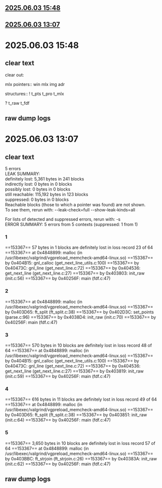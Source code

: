 
##	[2025.06.03 15:48](valdump.md#20250603-1548)
##	[2025.06.03 13:07](valdump.md#20250603-1307)  


#	2025.06.03 15:48

##	clear text

clear out:

mlx pointers::
	win
	mlx
	img
	adr

structures::
!
	t_pts
	t_pro
	t_mlx

?
	t_raw
	t_fdf

##	raw dump logs
<!--	
==358952== Memcheck, a memory error detector
==358952== Copyright (C) 2002-2017, and GNU GPL'd, by Julian Seward et al.
==358952== Using Valgrind-3.18.1 and LibVEX; rerun with -h for copyright info
==358952== Command: ./fdf test_maps/42.fdf
==358952== 
==358952== 
==358952== HEAP SUMMARY:
==358952==     in use at exit: 115,192 bytes in 123 blocks
==358952==   total heap usage: 1,360 allocs, 1,237 frees, 172,047 bytes allocated
==358952== 
==358952== 3 bytes in 1 blocks are still reachable in loss record 1 of 59
==358952==    at 0x4848899: malloc (in /usr/libexec/valgrind/vgpreload_memcheck-amd64-linux.so)
==358952==    by 0x4B5458E: strdup (strdup.c:42)
==358952==    by 0x489FB45: XOpenDisplay (in /usr/lib/x86_64-linux-gnu/libX11.so.6.4.0)
==358952==    by 0x404CA7: mlx_init (in /home/akjoerse/42/999_GitHub/42006/repo/actual/fdf)
==358952==    by 0x403558: init_mlx (init.c:57)
==358952==    by 0x402562: main (fdf.c:35)
==358952== 
==358952== 8 bytes in 1 blocks are still reachable in loss record 2 of 59
==358952==    at 0x4848899: malloc (in /usr/libexec/valgrind/vgpreload_memcheck-amd64-linux.so)
==358952==    by 0x4B5458E: strdup (strdup.c:42)
==358952==    by 0x489C9AE: XInitExtension (in /usr/lib/x86_64-linux-gnu/libX11.so.6.4.0)
==358952==    by 0x49B6820: XextAddDisplay (in /usr/lib/x86_64-linux-gnu/libXext.so.6.4.0)
==358952==    by 0x49BB9E2: XShmQueryVersion (in /usr/lib/x86_64-linux-gnu/libXext.so.6.4.0)
==358952==    by 0x404AE3: mlx_int_deal_shm (in /home/akjoerse/42/999_GitHub/42006/repo/actual/fdf)
==358952==    by 0x404D61: mlx_init (in /home/akjoerse/42/999_GitHub/42006/repo/actual/fdf)
==358952==    by 0x403558: init_mlx (init.c:57)
==358952==    by 0x402562: main (fdf.c:35)
==358952== 
==358952== 8 bytes in 1 blocks are still reachable in loss record 3 of 59
==358952==    at 0x4848899: malloc (in /usr/libexec/valgrind/vgpreload_memcheck-amd64-linux.so)
==358952==    by 0x49B4B34: ??? (in /usr/lib/x86_64-linux-gnu/libXext.so.6.4.0)
==358952==    by 0x49B69DF: XextAddDisplay (in /usr/lib/x86_64-linux-gnu/libXext.so.6.4.0)
==358952==    by 0x49BB9E2: XShmQueryVersion (in /usr/lib/x86_64-linux-gnu/libXext.so.6.4.0)
==358952==    by 0x404AE3: mlx_int_deal_shm (in /home/akjoerse/42/999_GitHub/42006/repo/actual/fdf)
==358952==    by 0x404D61: mlx_init (in /home/akjoerse/42/999_GitHub/42006/repo/actual/fdf)
==358952==    by 0x403558: init_mlx (init.c:57)
==358952==    by 0x402562: main (fdf.c:35)
==358952== 
==358952== 10 bytes in 1 blocks are still reachable in loss record 4 of 59
==358952==    at 0x4848899: malloc (in /usr/libexec/valgrind/vgpreload_memcheck-amd64-linux.so)
==358952==    by 0x4B5458E: strdup (strdup.c:42)
==358952==    by 0x489C9AE: XInitExtension (in /usr/lib/x86_64-linux-gnu/libX11.so.6.4.0)
==358952==    by 0x4906213: XkbUseExtension (in /usr/lib/x86_64-linux-gnu/libX11.so.6.4.0)
==358952==    by 0x48A06A8: XOpenDisplay (in /usr/lib/x86_64-linux-gnu/libX11.so.6.4.0)
==358952==    by 0x404CA7: mlx_init (in /home/akjoerse/42/999_GitHub/42006/repo/actual/fdf)
==358952==    by 0x403558: init_mlx (init.c:57)
==358952==    by 0x402562: main (fdf.c:35)
==358952== 
==358952== 16 bytes in 1 blocks are still reachable in loss record 5 of 59
==358952==    at 0x4848899: malloc (in /usr/libexec/valgrind/vgpreload_memcheck-amd64-linux.so)
==358952==    by 0x4CE62EE: xcb_connect_to_fd (in /usr/lib/x86_64-linux-gnu/libxcb.so.1.1.0)
==358952==    by 0x4CE6E6B: xcb_connect_to_display_with_auth_info (in /usr/lib/x86_64-linux-gnu/libxcb.so.1.1.0)
==358952==    by 0x48AFEE9: _XConnectXCB (in /usr/lib/x86_64-linux-gnu/libX11.so.6.4.0)
==358952==    by 0x489FB68: XOpenDisplay (in /usr/lib/x86_64-linux-gnu/libX11.so.6.4.0)
==358952==    by 0x404CA7: mlx_init (in /home/akjoerse/42/999_GitHub/42006/repo/actual/fdf)
==358952==    by 0x403558: init_mlx (init.c:57)
==358952==    by 0x402562: main (fdf.c:35)
==358952== 
==358952== 21 bytes in 1 blocks are still reachable in loss record 6 of 59
==358952==    at 0x4848899: malloc (in /usr/libexec/valgrind/vgpreload_memcheck-amd64-linux.so)
==358952==    by 0x48A003E: XOpenDisplay (in /usr/lib/x86_64-linux-gnu/libX11.so.6.4.0)
==358952==    by 0x404CA7: mlx_init (in /home/akjoerse/42/999_GitHub/42006/repo/actual/fdf)
==358952==    by 0x403558: init_mlx (init.c:57)
==358952==    by 0x402562: main (fdf.c:35)
==358952== 
==358952== 24 bytes in 1 blocks are still reachable in loss record 7 of 59
==358952==    at 0x4848899: malloc (in /usr/libexec/valgrind/vgpreload_memcheck-amd64-linux.so)
==358952==    by 0x49B6041: XextCreateExtension (in /usr/lib/x86_64-linux-gnu/libXext.so.6.4.0)
==358952==    by 0x49B64CC: ??? (in /usr/lib/x86_64-linux-gnu/libXext.so.6.4.0)
==358952==    by 0x49B69C8: XextAddDisplay (in /usr/lib/x86_64-linux-gnu/libXext.so.6.4.0)
==358952==    by 0x49BB9E2: XShmQueryVersion (in /usr/lib/x86_64-linux-gnu/libXext.so.6.4.0)
==358952==    by 0x404AE3: mlx_int_deal_shm (in /home/akjoerse/42/999_GitHub/42006/repo/actual/fdf)
==358952==    by 0x404D61: mlx_init (in /home/akjoerse/42/999_GitHub/42006/repo/actual/fdf)
==358952==    by 0x403558: init_mlx (init.c:57)
==358952==    by 0x402562: main (fdf.c:35)
==358952== 
==358952== 24 bytes in 1 blocks are still reachable in loss record 8 of 59
==358952==    at 0x4848899: malloc (in /usr/libexec/valgrind/vgpreload_memcheck-amd64-linux.so)
==358952==    by 0x4B5458E: strdup (strdup.c:42)
==358952==    by 0x489C9AE: XInitExtension (in /usr/lib/x86_64-linux-gnu/libX11.so.6.4.0)
==358952==    by 0x49B6820: XextAddDisplay (in /usr/lib/x86_64-linux-gnu/libXext.so.6.4.0)
==358952==    by 0x49B650A: ??? (in /usr/lib/x86_64-linux-gnu/libXext.so.6.4.0)
==358952==    by 0x49B69C8: XextAddDisplay (in /usr/lib/x86_64-linux-gnu/libXext.so.6.4.0)
==358952==    by 0x49BB9E2: XShmQueryVersion (in /usr/lib/x86_64-linux-gnu/libXext.so.6.4.0)
==358952==    by 0x404AE3: mlx_int_deal_shm (in /home/akjoerse/42/999_GitHub/42006/repo/actual/fdf)
==358952==    by 0x404D61: mlx_init (in /home/akjoerse/42/999_GitHub/42006/repo/actual/fdf)
==358952==    by 0x403558: init_mlx (init.c:57)
==358952==    by 0x402562: main (fdf.c:35)
==358952== 
==358952== 24 bytes in 1 blocks are still reachable in loss record 9 of 59
==358952==    at 0x4848899: malloc (in /usr/libexec/valgrind/vgpreload_memcheck-amd64-linux.so)
==358952==    by 0x49B69F5: XextAddDisplay (in /usr/lib/x86_64-linux-gnu/libXext.so.6.4.0)
==358952==    by 0x49BB9E2: XShmQueryVersion (in /usr/lib/x86_64-linux-gnu/libXext.so.6.4.0)
==358952==    by 0x404AE3: mlx_int_deal_shm (in /home/akjoerse/42/999_GitHub/42006/repo/actual/fdf)
==358952==    by 0x404D61: mlx_init (in /home/akjoerse/42/999_GitHub/42006/repo/actual/fdf)
==358952==    by 0x403558: init_mlx (init.c:57)
==358952==    by 0x402562: main (fdf.c:35)
==358952== 
==358952== 24 bytes in 1 blocks are still reachable in loss record 10 of 59
==358952==    at 0x4848899: malloc (in /usr/libexec/valgrind/vgpreload_memcheck-amd64-linux.so)
==358952==    by 0x48ADA65: ??? (in /usr/lib/x86_64-linux-gnu/libX11.so.6.4.0)
==358952==    by 0x48B62C6: _XReply (in /usr/lib/x86_64-linux-gnu/libX11.so.6.4.0)
==358952==    by 0x48FE40A: XkbGetUpdatedMap (in /usr/lib/x86_64-linux-gnu/libX11.so.6.4.0)
==358952==    by 0x48FE4F4: XkbGetMap (in /usr/lib/x86_64-linux-gnu/libX11.so.6.4.0)
==358952==    by 0x48FE542: ??? (in /usr/lib/x86_64-linux-gnu/libX11.so.6.4.0)
==358952==    by 0x48FE8AF: XkbKeycodeToKeysym (in /usr/lib/x86_64-linux-gnu/libX11.so.6.4.0)
==358952==    by 0x405A57: mlx_int_param_KeyRelease (in /home/akjoerse/42/999_GitHub/42006/repo/actual/fdf)
==358952==    by 0x4050A5: mlx_loop (in /home/akjoerse/42/999_GitHub/42006/repo/actual/fdf)
==358952==    by 0x4025DC: main (fdf.c:40)
==358952== 
==358952== 29 bytes in 1 blocks are still reachable in loss record 11 of 59
==358952==    at 0x4848899: malloc (in /usr/libexec/valgrind/vgpreload_memcheck-amd64-linux.so)
==358952==    by 0x48990CD: _XUpdateAtomCache (in /usr/lib/x86_64-linux-gnu/libX11.so.6.4.0)
==358952==    by 0x489B929: XInternAtom (in /usr/lib/x86_64-linux-gnu/libX11.so.6.4.0)
==358952==    by 0x404D52: mlx_init (in /home/akjoerse/42/999_GitHub/42006/repo/actual/fdf)
==358952==    by 0x403558: init_mlx (init.c:57)
==358952==    by 0x402562: main (fdf.c:35)
==358952== 
==358952== 32 bytes in 1 blocks are still reachable in loss record 12 of 59
==358952==    at 0x48487A9: malloc (in /usr/libexec/valgrind/vgpreload_memcheck-amd64-linux.so)
==358952==    by 0x4CEA15E: ??? (in /usr/lib/x86_64-linux-gnu/libxcb.so.1.1.0)
==358952==    by 0x4CEA237: xcb_get_extension_data (in /usr/lib/x86_64-linux-gnu/libxcb.so.1.1.0)
==358952==    by 0x4CEA2EE: xcb_prefetch_maximum_request_length (in /usr/lib/x86_64-linux-gnu/libxcb.so.1.1.0)
==358952==    by 0x4CEA364: xcb_get_maximum_request_length (in /usr/lib/x86_64-linux-gnu/libxcb.so.1.1.0)
==358952==    by 0x48A052B: XOpenDisplay (in /usr/lib/x86_64-linux-gnu/libX11.so.6.4.0)
==358952==    by 0x404CA7: mlx_init (in /home/akjoerse/42/999_GitHub/42006/repo/actual/fdf)
==358952==    by 0x403558: init_mlx (init.c:57)
==358952==    by 0x402562: main (fdf.c:35)
==358952== 
==358952== 32 bytes in 1 blocks are still reachable in loss record 13 of 59
==358952==    at 0x4848899: malloc (in /usr/libexec/valgrind/vgpreload_memcheck-amd64-linux.so)
==358952==    by 0x4CE31B7: ??? (in /usr/lib/x86_64-linux-gnu/libxcb.so.1.1.0)
==358952==    by 0x4CE3A08: ??? (in /usr/lib/x86_64-linux-gnu/libxcb.so.1.1.0)
==358952==    by 0x4CE3EB0: ??? (in /usr/lib/x86_64-linux-gnu/libxcb.so.1.1.0)
==358952==    by 0x4CE4E44: xcb_wait_for_reply (in /usr/lib/x86_64-linux-gnu/libxcb.so.1.1.0)
==358952==    by 0x4CEA292: xcb_get_extension_data (in /usr/lib/x86_64-linux-gnu/libxcb.so.1.1.0)
==358952==    by 0x4CEA2EE: xcb_prefetch_maximum_request_length (in /usr/lib/x86_64-linux-gnu/libxcb.so.1.1.0)
==358952==    by 0x4CEA364: xcb_get_maximum_request_length (in /usr/lib/x86_64-linux-gnu/libxcb.so.1.1.0)
==358952==    by 0x48A052B: XOpenDisplay (in /usr/lib/x86_64-linux-gnu/libX11.so.6.4.0)
==358952==    by 0x404CA7: mlx_init (in /home/akjoerse/42/999_GitHub/42006/repo/actual/fdf)
==358952==    by 0x403558: init_mlx (init.c:57)
==358952==    by 0x402562: main (fdf.c:35)
==358952== 
==358952== 32 bytes in 1 blocks are still reachable in loss record 14 of 59
==358952==    at 0x4848899: malloc (in /usr/libexec/valgrind/vgpreload_memcheck-amd64-linux.so)
==358952==    by 0x49B67FF: XextAddDisplay (in /usr/lib/x86_64-linux-gnu/libXext.so.6.4.0)
==358952==    by 0x49BB9E2: XShmQueryVersion (in /usr/lib/x86_64-linux-gnu/libXext.so.6.4.0)
==358952==    by 0x404AE3: mlx_int_deal_shm (in /home/akjoerse/42/999_GitHub/42006/repo/actual/fdf)
==358952==    by 0x404D61: mlx_init (in /home/akjoerse/42/999_GitHub/42006/repo/actual/fdf)
==358952==    by 0x403558: init_mlx (init.c:57)
==358952==    by 0x402562: main (fdf.c:35)
==358952== 
==358952== 32 bytes in 1 blocks are still reachable in loss record 15 of 59
==358952==    at 0x4848899: malloc (in /usr/libexec/valgrind/vgpreload_memcheck-amd64-linux.so)
==358952==    by 0x49B67FF: XextAddDisplay (in /usr/lib/x86_64-linux-gnu/libXext.so.6.4.0)
==358952==    by 0x49B650A: ??? (in /usr/lib/x86_64-linux-gnu/libXext.so.6.4.0)
==358952==    by 0x49B69C8: XextAddDisplay (in /usr/lib/x86_64-linux-gnu/libXext.so.6.4.0)
==358952==    by 0x49BB9E2: XShmQueryVersion (in /usr/lib/x86_64-linux-gnu/libXext.so.6.4.0)
==358952==    by 0x404AE3: mlx_int_deal_shm (in /home/akjoerse/42/999_GitHub/42006/repo/actual/fdf)
==358952==    by 0x404D61: mlx_init (in /home/akjoerse/42/999_GitHub/42006/repo/actual/fdf)
==358952==    by 0x403558: init_mlx (init.c:57)
==358952==    by 0x402562: main (fdf.c:35)
==358952== 
==358952== 33 bytes in 1 blocks are still reachable in loss record 16 of 59
==358952==    at 0x4848899: malloc (in /usr/libexec/valgrind/vgpreload_memcheck-amd64-linux.so)
==358952==    by 0x48990CD: _XUpdateAtomCache (in /usr/lib/x86_64-linux-gnu/libX11.so.6.4.0)
==358952==    by 0x489B929: XInternAtom (in /usr/lib/x86_64-linux-gnu/libX11.so.6.4.0)
==358952==    by 0x404D3B: mlx_init (in /home/akjoerse/42/999_GitHub/42006/repo/actual/fdf)
==358952==    by 0x403558: init_mlx (init.c:57)
==358952==    by 0x402562: main (fdf.c:35)
==358952== 
==358952== 40 bytes in 1 blocks are still reachable in loss record 17 of 59
==358952==    at 0x4848899: malloc (in /usr/libexec/valgrind/vgpreload_memcheck-amd64-linux.so)
==358952==    by 0x48B01F1: _XPollfdCacheInit (in /usr/lib/x86_64-linux-gnu/libX11.so.6.4.0)
==358952==    by 0x489FE71: XOpenDisplay (in /usr/lib/x86_64-linux-gnu/libX11.so.6.4.0)
==358952==    by 0x404CA7: mlx_init (in /home/akjoerse/42/999_GitHub/42006/repo/actual/fdf)
==358952==    by 0x403558: init_mlx (init.c:57)
==358952==    by 0x402562: main (fdf.c:35)
==358952== 
==358952== 44 bytes in 1 blocks are still reachable in loss record 18 of 59
==358952==    at 0x4848899: malloc (in /usr/libexec/valgrind/vgpreload_memcheck-amd64-linux.so)
==358952==    by 0x403265: init_img (init.c:20)
==358952==    by 0x40256F: main (fdf.c:36)
==358952== 
==358952== 48 bytes in 1 blocks are still reachable in loss record 19 of 59
==358952==    at 0x4848899: malloc (in /usr/libexec/valgrind/vgpreload_memcheck-amd64-linux.so)
==358952==    by 0x4034D5: init_mlx (init.c:46)
==358952==    by 0x402562: main (fdf.c:35)
==358952== 
==358952== 48 bytes in 1 blocks are still reachable in loss record 20 of 59
==358952==    at 0x4848899: malloc (in /usr/libexec/valgrind/vgpreload_memcheck-amd64-linux.so)
==358952==    by 0x48AFE71: _XConnectXCB (in /usr/lib/x86_64-linux-gnu/libX11.so.6.4.0)
==358952==    by 0x489FB68: XOpenDisplay (in /usr/lib/x86_64-linux-gnu/libX11.so.6.4.0)
==358952==    by 0x404CA7: mlx_init (in /home/akjoerse/42/999_GitHub/42006/repo/actual/fdf)
==358952==    by 0x403558: init_mlx (init.c:57)
==358952==    by 0x402562: main (fdf.c:35)
==358952== 
==358952== 48 bytes in 1 blocks are still reachable in loss record 21 of 59
==358952==    at 0x4848899: malloc (in /usr/libexec/valgrind/vgpreload_memcheck-amd64-linux.so)
==358952==    by 0x48AFE87: _XConnectXCB (in /usr/lib/x86_64-linux-gnu/libX11.so.6.4.0)
==358952==    by 0x489FB68: XOpenDisplay (in /usr/lib/x86_64-linux-gnu/libX11.so.6.4.0)
==358952==    by 0x404CA7: mlx_init (in /home/akjoerse/42/999_GitHub/42006/repo/actual/fdf)
==358952==    by 0x403558: init_mlx (init.c:57)
==358952==    by 0x402562: main (fdf.c:35)
==358952== 
==358952== 48 bytes in 1 blocks are still reachable in loss record 22 of 59
==358952==    at 0x484DA83: calloc (in /usr/libexec/valgrind/vgpreload_memcheck-amd64-linux.so)
==358952==    by 0x48FE4C0: XkbGetMap (in /usr/lib/x86_64-linux-gnu/libX11.so.6.4.0)
==358952==    by 0x48FE542: ??? (in /usr/lib/x86_64-linux-gnu/libX11.so.6.4.0)
==358952==    by 0x48FE8AF: XkbKeycodeToKeysym (in /usr/lib/x86_64-linux-gnu/libX11.so.6.4.0)
==358952==    by 0x405A57: mlx_int_param_KeyRelease (in /home/akjoerse/42/999_GitHub/42006/repo/actual/fdf)
==358952==    by 0x4050A5: mlx_loop (in /home/akjoerse/42/999_GitHub/42006/repo/actual/fdf)
==358952==    by 0x4025DC: main (fdf.c:40)
==358952== 
==358952== 72 bytes in 1 blocks are still reachable in loss record 23 of 59
==358952==    at 0x484DA83: calloc (in /usr/libexec/valgrind/vgpreload_memcheck-amd64-linux.so)
==358952==    by 0x489FF20: XOpenDisplay (in /usr/lib/x86_64-linux-gnu/libX11.so.6.4.0)
==358952==    by 0x404CA7: mlx_init (in /home/akjoerse/42/999_GitHub/42006/repo/actual/fdf)
==358952==    by 0x403558: init_mlx (init.c:57)
==358952==    by 0x402562: main (fdf.c:35)
==358952== 
==358952== 72 bytes in 1 blocks are still reachable in loss record 24 of 59
==358952==    at 0x484DA83: calloc (in /usr/libexec/valgrind/vgpreload_memcheck-amd64-linux.so)
==358952==    by 0x48FE4A4: XkbGetMap (in /usr/lib/x86_64-linux-gnu/libX11.so.6.4.0)
==358952==    by 0x48FE542: ??? (in /usr/lib/x86_64-linux-gnu/libX11.so.6.4.0)
==358952==    by 0x48FE8AF: XkbKeycodeToKeysym (in /usr/lib/x86_64-linux-gnu/libX11.so.6.4.0)
==358952==    by 0x405A57: mlx_int_param_KeyRelease (in /home/akjoerse/42/999_GitHub/42006/repo/actual/fdf)
==358952==    by 0x4050A5: mlx_loop (in /home/akjoerse/42/999_GitHub/42006/repo/actual/fdf)
==358952==    by 0x4025DC: main (fdf.c:40)
==358952== 
==358952== 88 bytes in 1 blocks are still reachable in loss record 25 of 59
==358952==    at 0x4848899: malloc (in /usr/libexec/valgrind/vgpreload_memcheck-amd64-linux.so)
==358952==    by 0x4036AA: init_raw (init.c:86)
==358952==    by 0x402559: main (fdf.c:34)
==358952== 
==358952== 88 bytes in 1 blocks are still reachable in loss record 26 of 59
==358952==    at 0x484DA83: calloc (in /usr/libexec/valgrind/vgpreload_memcheck-amd64-linux.so)
==358952==    by 0x40535B: mlx_int_new_xshm_image (in /home/akjoerse/42/999_GitHub/42006/repo/actual/fdf)
==358952==    by 0x405682: mlx_new_image (in /home/akjoerse/42/999_GitHub/42006/repo/actual/fdf)
==358952==    by 0x4035A0: init_mlx (init.c:59)
==358952==    by 0x402562: main (fdf.c:35)
==358952== 
==358952== 112 bytes in 1 blocks are still reachable in loss record 27 of 59
==358952==    at 0x484DA83: calloc (in /usr/libexec/valgrind/vgpreload_memcheck-amd64-linux.so)
==358952==    by 0x48AFD72: _XConnectXCB (in /usr/lib/x86_64-linux-gnu/libX11.so.6.4.0)
==358952==    by 0x489FB68: XOpenDisplay (in /usr/lib/x86_64-linux-gnu/libX11.so.6.4.0)
==358952==    by 0x404CA7: mlx_init (in /home/akjoerse/42/999_GitHub/42006/repo/actual/fdf)
==358952==    by 0x403558: init_mlx (init.c:57)
==358952==    by 0x402562: main (fdf.c:35)
==358952== 
==358952== 112 bytes in 1 blocks are still reachable in loss record 28 of 59
==358952==    at 0x484DA83: calloc (in /usr/libexec/valgrind/vgpreload_memcheck-amd64-linux.so)
==358952==    by 0x48A0200: XOpenDisplay (in /usr/lib/x86_64-linux-gnu/libX11.so.6.4.0)
==358952==    by 0x404CA7: mlx_init (in /home/akjoerse/42/999_GitHub/42006/repo/actual/fdf)
==358952==    by 0x403558: init_mlx (init.c:57)
==358952==    by 0x402562: main (fdf.c:35)
==358952== 
==358952== 128 bytes in 1 blocks are still reachable in loss record 29 of 59
==358952==    at 0x484DA83: calloc (in /usr/libexec/valgrind/vgpreload_memcheck-amd64-linux.so)
==358952==    by 0x48A012E: XOpenDisplay (in /usr/lib/x86_64-linux-gnu/libX11.so.6.4.0)
==358952==    by 0x404CA7: mlx_init (in /home/akjoerse/42/999_GitHub/42006/repo/actual/fdf)
==358952==    by 0x403558: init_mlx (init.c:57)
==358952==    by 0x402562: main (fdf.c:35)
==358952== 
==358952== 128 bytes in 1 blocks are still reachable in loss record 30 of 59
==358952==    at 0x484DA83: calloc (in /usr/libexec/valgrind/vgpreload_memcheck-amd64-linux.so)
==358952==    by 0x489C99E: XInitExtension (in /usr/lib/x86_64-linux-gnu/libX11.so.6.4.0)
==358952==    by 0x4906213: XkbUseExtension (in /usr/lib/x86_64-linux-gnu/libX11.so.6.4.0)
==358952==    by 0x48A06A8: XOpenDisplay (in /usr/lib/x86_64-linux-gnu/libX11.so.6.4.0)
==358952==    by 0x404CA7: mlx_init (in /home/akjoerse/42/999_GitHub/42006/repo/actual/fdf)
==358952==    by 0x403558: init_mlx (init.c:57)
==358952==    by 0x402562: main (fdf.c:35)
==358952== 
==358952== 128 bytes in 1 blocks are still reachable in loss record 31 of 59
==358952==    at 0x484DA83: calloc (in /usr/libexec/valgrind/vgpreload_memcheck-amd64-linux.so)
==358952==    by 0x489C99E: XInitExtension (in /usr/lib/x86_64-linux-gnu/libX11.so.6.4.0)
==358952==    by 0x49B6820: XextAddDisplay (in /usr/lib/x86_64-linux-gnu/libXext.so.6.4.0)
==358952==    by 0x49BB9E2: XShmQueryVersion (in /usr/lib/x86_64-linux-gnu/libXext.so.6.4.0)
==358952==    by 0x404AE3: mlx_int_deal_shm (in /home/akjoerse/42/999_GitHub/42006/repo/actual/fdf)
==358952==    by 0x404D61: mlx_init (in /home/akjoerse/42/999_GitHub/42006/repo/actual/fdf)
==358952==    by 0x403558: init_mlx (init.c:57)
==358952==    by 0x402562: main (fdf.c:35)
==358952== 
==358952== 128 bytes in 1 blocks are still reachable in loss record 32 of 59
==358952==    at 0x484DA83: calloc (in /usr/libexec/valgrind/vgpreload_memcheck-amd64-linux.so)
==358952==    by 0x489C99E: XInitExtension (in /usr/lib/x86_64-linux-gnu/libX11.so.6.4.0)
==358952==    by 0x49B6820: XextAddDisplay (in /usr/lib/x86_64-linux-gnu/libXext.so.6.4.0)
==358952==    by 0x49B650A: ??? (in /usr/lib/x86_64-linux-gnu/libXext.so.6.4.0)
==358952==    by 0x49B69C8: XextAddDisplay (in /usr/lib/x86_64-linux-gnu/libXext.so.6.4.0)
==358952==    by 0x49BB9E2: XShmQueryVersion (in /usr/lib/x86_64-linux-gnu/libXext.so.6.4.0)
==358952==    by 0x404AE3: mlx_int_deal_shm (in /home/akjoerse/42/999_GitHub/42006/repo/actual/fdf)
==358952==    by 0x404D61: mlx_init (in /home/akjoerse/42/999_GitHub/42006/repo/actual/fdf)
==358952==    by 0x403558: init_mlx (init.c:57)
==358952==    by 0x402562: main (fdf.c:35)
==358952== 
==358952== 136 bytes in 1 blocks are still reachable in loss record 33 of 59
==358952==    at 0x4848899: malloc (in /usr/libexec/valgrind/vgpreload_memcheck-amd64-linux.so)
==358952==    by 0x404C8F: mlx_init (in /home/akjoerse/42/999_GitHub/42006/repo/actual/fdf)
==358952==    by 0x403558: init_mlx (init.c:57)
==358952==    by 0x402562: main (fdf.c:35)
==358952== 
==358952== 136 bytes in 1 blocks are still reachable in loss record 34 of 59
==358952==    at 0x484DA83: calloc (in /usr/libexec/valgrind/vgpreload_memcheck-amd64-linux.so)
==358952==    by 0x49B50C3: XShmCreateImage (in /usr/lib/x86_64-linux-gnu/libXext.so.6.4.0)
==358952==    by 0x405386: mlx_int_new_xshm_image (in /home/akjoerse/42/999_GitHub/42006/repo/actual/fdf)
==358952==    by 0x405682: mlx_new_image (in /home/akjoerse/42/999_GitHub/42006/repo/actual/fdf)
==358952==    by 0x4035A0: init_mlx (init.c:59)
==358952==    by 0x402562: main (fdf.c:35)
==358952== 
==358952== 148 bytes in 1 blocks are still reachable in loss record 35 of 59
==358952==    at 0x4848899: malloc (in /usr/libexec/valgrind/vgpreload_memcheck-amd64-linux.so)
==358952==    by 0x48A0710: XOpenDisplay (in /usr/lib/x86_64-linux-gnu/libX11.so.6.4.0)
==358952==    by 0x404CA7: mlx_init (in /home/akjoerse/42/999_GitHub/42006/repo/actual/fdf)
==358952==    by 0x403558: init_mlx (init.c:57)
==358952==    by 0x402562: main (fdf.c:35)
==358952== 
==358952== 152 bytes in 1 blocks are still reachable in loss record 36 of 59
==358952==    at 0x484DA83: calloc (in /usr/libexec/valgrind/vgpreload_memcheck-amd64-linux.so)
==358952==    by 0x490640E: XkbUseExtension (in /usr/lib/x86_64-linux-gnu/libX11.so.6.4.0)
==358952==    by 0x48A06A8: XOpenDisplay (in /usr/lib/x86_64-linux-gnu/libX11.so.6.4.0)
==358952==    by 0x404CA7: mlx_init (in /home/akjoerse/42/999_GitHub/42006/repo/actual/fdf)
==358952==    by 0x403558: init_mlx (init.c:57)
==358952==    by 0x402562: main (fdf.c:35)
==358952== 
==358952== 160 bytes in 1 blocks are still reachable in loss record 37 of 59
==358952==    at 0x4848899: malloc (in /usr/libexec/valgrind/vgpreload_memcheck-amd64-linux.so)
==358952==    by 0x488E9EF: XCreateGC (in /usr/lib/x86_64-linux-gnu/libX11.so.6.4.0)
==358952==    by 0x48A05A4: XOpenDisplay (in /usr/lib/x86_64-linux-gnu/libX11.so.6.4.0)
==358952==    by 0x404CA7: mlx_init (in /home/akjoerse/42/999_GitHub/42006/repo/actual/fdf)
==358952==    by 0x403558: init_mlx (init.c:57)
==358952==    by 0x402562: main (fdf.c:35)
==358952== 
==358952== 160 bytes in 1 blocks are still reachable in loss record 38 of 59
==358952==    at 0x4848899: malloc (in /usr/libexec/valgrind/vgpreload_memcheck-amd64-linux.so)
==358952==    by 0x488E9EF: XCreateGC (in /usr/lib/x86_64-linux-gnu/libX11.so.6.4.0)
==358952==    by 0x404EDE: mlx_new_window (in /home/akjoerse/42/999_GitHub/42006/repo/actual/fdf)
==358952==    by 0x403581: init_mlx (init.c:58)
==358952==    by 0x402562: main (fdf.c:35)
==358952== 
==358952== 168 bytes in 1 blocks are still reachable in loss record 39 of 59
==358952==    at 0x484DA83: calloc (in /usr/libexec/valgrind/vgpreload_memcheck-amd64-linux.so)
==358952==    by 0x48A00B2: XOpenDisplay (in /usr/lib/x86_64-linux-gnu/libX11.so.6.4.0)
==358952==    by 0x404CA7: mlx_init (in /home/akjoerse/42/999_GitHub/42006/repo/actual/fdf)
==358952==    by 0x403558: init_mlx (init.c:57)
==358952==    by 0x402562: main (fdf.c:35)
==358952== 
==358952== 208 bytes in 1 blocks are still reachable in loss record 40 of 59
==358952==    at 0x4848899: malloc (in /usr/libexec/valgrind/vgpreload_memcheck-amd64-linux.so)
==358952==    by 0x49B4AE9: ??? (in /usr/lib/x86_64-linux-gnu/libXext.so.6.4.0)
==358952==    by 0x49B69DF: XextAddDisplay (in /usr/lib/x86_64-linux-gnu/libXext.so.6.4.0)
==358952==    by 0x49BB9E2: XShmQueryVersion (in /usr/lib/x86_64-linux-gnu/libXext.so.6.4.0)
==358952==    by 0x404AE3: mlx_int_deal_shm (in /home/akjoerse/42/999_GitHub/42006/repo/actual/fdf)
==358952==    by 0x404D61: mlx_init (in /home/akjoerse/42/999_GitHub/42006/repo/actual/fdf)
==358952==    by 0x403558: init_mlx (init.c:57)
==358952==    by 0x402562: main (fdf.c:35)
==358952== 
==358952== 208 bytes in 1 blocks are still reachable in loss record 41 of 59
==358952==    at 0x4848899: malloc (in /usr/libexec/valgrind/vgpreload_memcheck-amd64-linux.so)
==358952==    by 0x48B1FAE: _XEnq (in /usr/lib/x86_64-linux-gnu/libX11.so.6.4.0)
==358952==    by 0x48B4BB6: ??? (in /usr/lib/x86_64-linux-gnu/libX11.so.6.4.0)
==358952==    by 0x48B5EC0: _XReadEvents (in /usr/lib/x86_64-linux-gnu/libX11.so.6.4.0)
==358952==    by 0x48B6205: XWindowEvent (in /usr/lib/x86_64-linux-gnu/libX11.so.6.4.0)
==358952==    by 0x4051F5: mlx_int_wait_first_expose (in /home/akjoerse/42/999_GitHub/42006/repo/actual/fdf)
==358952==    by 0x404F1D: mlx_new_window (in /home/akjoerse/42/999_GitHub/42006/repo/actual/fdf)
==358952==    by 0x403581: init_mlx (init.c:58)
==358952==    by 0x402562: main (fdf.c:35)
==358952== 
==358952== 256 bytes in 1 blocks are still reachable in loss record 42 of 59
==358952==    at 0x484DA83: calloc (in /usr/libexec/valgrind/vgpreload_memcheck-amd64-linux.so)
==358952==    by 0x490355D: XkbAllocClientMap (in /usr/lib/x86_64-linux-gnu/libX11.so.6.4.0)
==358952==    by 0x48FE0DE: _XkbReadGetMapReply (in /usr/lib/x86_64-linux-gnu/libX11.so.6.4.0)
==358952==    by 0x48FE41E: XkbGetUpdatedMap (in /usr/lib/x86_64-linux-gnu/libX11.so.6.4.0)
==358952==    by 0x48FE4F4: XkbGetMap (in /usr/lib/x86_64-linux-gnu/libX11.so.6.4.0)
==358952==    by 0x48FE542: ??? (in /usr/lib/x86_64-linux-gnu/libX11.so.6.4.0)
==358952==    by 0x48FE8AF: XkbKeycodeToKeysym (in /usr/lib/x86_64-linux-gnu/libX11.so.6.4.0)
==358952==    by 0x405A57: mlx_int_param_KeyRelease (in /home/akjoerse/42/999_GitHub/42006/repo/actual/fdf)
==358952==    by 0x4050A5: mlx_loop (in /home/akjoerse/42/999_GitHub/42006/repo/actual/fdf)
==358952==    by 0x4025DC: main (fdf.c:40)
==358952== 
==358952== 352 bytes in 7 blocks are still reachable in loss record 43 of 59
==358952==    at 0x484DA83: calloc (in /usr/libexec/valgrind/vgpreload_memcheck-amd64-linux.so)
==358952==    by 0x48FD8F5: _XkbReadGetMapReply (in /usr/lib/x86_64-linux-gnu/libX11.so.6.4.0)
==358952==    by 0x48FE41E: XkbGetUpdatedMap (in /usr/lib/x86_64-linux-gnu/libX11.so.6.4.0)
==358952==    by 0x48FE4F4: XkbGetMap (in /usr/lib/x86_64-linux-gnu/libX11.so.6.4.0)
==358952==    by 0x48FE542: ??? (in /usr/lib/x86_64-linux-gnu/libX11.so.6.4.0)
==358952==    by 0x48FE8AF: XkbKeycodeToKeysym (in /usr/lib/x86_64-linux-gnu/libX11.so.6.4.0)
==358952==    by 0x405A57: mlx_int_param_KeyRelease (in /home/akjoerse/42/999_GitHub/42006/repo/actual/fdf)
==358952==    by 0x4050A5: mlx_loop (in /home/akjoerse/42/999_GitHub/42006/repo/actual/fdf)
==358952==    by 0x4025DC: main (fdf.c:40)
==358952== 
==358952== 512 bytes in 1 blocks are still reachable in loss record 44 of 59
==358952==    at 0x484DA83: calloc (in /usr/libexec/valgrind/vgpreload_memcheck-amd64-linux.so)
==358952==    by 0x489B46A: ??? (in /usr/lib/x86_64-linux-gnu/libX11.so.6.4.0)
==358952==    by 0x489B84E: XInternAtom (in /usr/lib/x86_64-linux-gnu/libX11.so.6.4.0)
==358952==    by 0x404D3B: mlx_init (in /home/akjoerse/42/999_GitHub/42006/repo/actual/fdf)
==358952==    by 0x403558: init_mlx (init.c:57)
==358952==    by 0x402562: main (fdf.c:35)
==358952== 
==358952== 832 bytes in 4 blocks are still reachable in loss record 45 of 59
==358952==    at 0x4848899: malloc (in /usr/libexec/valgrind/vgpreload_memcheck-amd64-linux.so)
==358952==    by 0x48B1FAE: _XEnq (in /usr/lib/x86_64-linux-gnu/libX11.so.6.4.0)
==358952==    by 0x48B4BB6: ??? (in /usr/lib/x86_64-linux-gnu/libX11.so.6.4.0)
==358952==    by 0x48B5F01: _XReadEvents (in /usr/lib/x86_64-linux-gnu/libX11.so.6.4.0)
==358952==    by 0x48B6205: XWindowEvent (in /usr/lib/x86_64-linux-gnu/libX11.so.6.4.0)
==358952==    by 0x4051F5: mlx_int_wait_first_expose (in /home/akjoerse/42/999_GitHub/42006/repo/actual/fdf)
==358952==    by 0x404F1D: mlx_new_window (in /home/akjoerse/42/999_GitHub/42006/repo/actual/fdf)
==358952==    by 0x403581: init_mlx (init.c:58)
==358952==    by 0x402562: main (fdf.c:35)
==358952== 
==358952== 832 bytes in 4 blocks are still reachable in loss record 46 of 59
==358952==    at 0x4848899: malloc (in /usr/libexec/valgrind/vgpreload_memcheck-amd64-linux.so)
==358952==    by 0x48B1FAE: _XEnq (in /usr/lib/x86_64-linux-gnu/libX11.so.6.4.0)
==358952==    by 0x48B4BB6: ??? (in /usr/lib/x86_64-linux-gnu/libX11.so.6.4.0)
==358952==    by 0x48B4C69: _XEventsQueued (in /usr/lib/x86_64-linux-gnu/libX11.so.6.4.0)
==358952==    by 0x488F87D: XFlush (in /usr/lib/x86_64-linux-gnu/libX11.so.6.4.0)
==358952==    by 0x4025CF: main (fdf.c:39)
==358952== 
==358952== 936 bytes in 1 blocks are still reachable in loss record 47 of 59
==358952==    at 0x4848899: malloc (in /usr/libexec/valgrind/vgpreload_memcheck-amd64-linux.so)
==358952==    by 0x404E40: mlx_new_window (in /home/akjoerse/42/999_GitHub/42006/repo/actual/fdf)
==358952==    by 0x403581: init_mlx (init.c:58)
==358952==    by 0x402562: main (fdf.c:35)
==358952== 
==358952== 1,120 bytes in 1 blocks are still reachable in loss record 48 of 59
==358952==    at 0x484DA83: calloc (in /usr/libexec/valgrind/vgpreload_memcheck-amd64-linux.so)
==358952==    by 0x4903619: XkbAllocClientMap (in /usr/lib/x86_64-linux-gnu/libX11.so.6.4.0)
==358952==    by 0x48FDEB7: _XkbReadGetMapReply (in /usr/lib/x86_64-linux-gnu/libX11.so.6.4.0)
==358952==    by 0x48FE41E: XkbGetUpdatedMap (in /usr/lib/x86_64-linux-gnu/libX11.so.6.4.0)
==358952==    by 0x48FE4F4: XkbGetMap (in /usr/lib/x86_64-linux-gnu/libX11.so.6.4.0)
==358952==    by 0x48FE542: ??? (in /usr/lib/x86_64-linux-gnu/libX11.so.6.4.0)
==358952==    by 0x48FE8AF: XkbKeycodeToKeysym (in /usr/lib/x86_64-linux-gnu/libX11.so.6.4.0)
==358952==    by 0x405A57: mlx_int_param_KeyRelease (in /home/akjoerse/42/999_GitHub/42006/repo/actual/fdf)
==358952==    by 0x4050A5: mlx_loop (in /home/akjoerse/42/999_GitHub/42006/repo/actual/fdf)
==358952==    by 0x4025DC: main (fdf.c:40)
==358952== 
==358952== 1,456 bytes in 7 blocks are still reachable in loss record 49 of 59
==358952==    at 0x4848899: malloc (in /usr/libexec/valgrind/vgpreload_memcheck-amd64-linux.so)
==358952==    by 0x48B1FAE: _XEnq (in /usr/lib/x86_64-linux-gnu/libX11.so.6.4.0)
==358952==    by 0x48B4BB6: ??? (in /usr/lib/x86_64-linux-gnu/libX11.so.6.4.0)
==358952==    by 0x48B5EC0: _XReadEvents (in /usr/lib/x86_64-linux-gnu/libX11.so.6.4.0)
==358952==    by 0x48B61D0: XWindowEvent (in /usr/lib/x86_64-linux-gnu/libX11.so.6.4.0)
==358952==    by 0x4051F5: mlx_int_wait_first_expose (in /home/akjoerse/42/999_GitHub/42006/repo/actual/fdf)
==358952==    by 0x404F1D: mlx_new_window (in /home/akjoerse/42/999_GitHub/42006/repo/actual/fdf)
==358952==    by 0x403581: init_mlx (init.c:58)
==358952==    by 0x402562: main (fdf.c:35)
==358952== 
==358952== 2,028 bytes in 27 blocks are still reachable in loss record 50 of 59
==358952==    at 0x484DA83: calloc (in /usr/libexec/valgrind/vgpreload_memcheck-amd64-linux.so)
==358952==    by 0x48FD7DD: _XkbReadGetMapReply (in /usr/lib/x86_64-linux-gnu/libX11.so.6.4.0)
==358952==    by 0x48FE41E: XkbGetUpdatedMap (in /usr/lib/x86_64-linux-gnu/libX11.so.6.4.0)
==358952==    by 0x48FE4F4: XkbGetMap (in /usr/lib/x86_64-linux-gnu/libX11.so.6.4.0)
==358952==    by 0x48FE542: ??? (in /usr/lib/x86_64-linux-gnu/libX11.so.6.4.0)
==358952==    by 0x48FE8AF: XkbKeycodeToKeysym (in /usr/lib/x86_64-linux-gnu/libX11.so.6.4.0)
==358952==    by 0x405A57: mlx_int_param_KeyRelease (in /home/akjoerse/42/999_GitHub/42006/repo/actual/fdf)
==358952==    by 0x4050A5: mlx_loop (in /home/akjoerse/42/999_GitHub/42006/repo/actual/fdf)
==358952==    by 0x4025DC: main (fdf.c:40)
==358952== 
==358952== 2,048 bytes in 1 blocks are still reachable in loss record 51 of 59
==358952==    at 0x484DA83: calloc (in /usr/libexec/valgrind/vgpreload_memcheck-amd64-linux.so)
==358952==    by 0x48FD914: _XkbReadGetMapReply (in /usr/lib/x86_64-linux-gnu/libX11.so.6.4.0)
==358952==    by 0x48FE41E: XkbGetUpdatedMap (in /usr/lib/x86_64-linux-gnu/libX11.so.6.4.0)
==358952==    by 0x48FE4F4: XkbGetMap (in /usr/lib/x86_64-linux-gnu/libX11.so.6.4.0)
==358952==    by 0x48FE542: ??? (in /usr/lib/x86_64-linux-gnu/libX11.so.6.4.0)
==358952==    by 0x48FE8AF: XkbKeycodeToKeysym (in /usr/lib/x86_64-linux-gnu/libX11.so.6.4.0)
==358952==    by 0x405A57: mlx_int_param_KeyRelease (in /home/akjoerse/42/999_GitHub/42006/repo/actual/fdf)
==358952==    by 0x4050A5: mlx_loop (in /home/akjoerse/42/999_GitHub/42006/repo/actual/fdf)
==358952==    by 0x4025DC: main (fdf.c:40)
==358952== 
==358952== 2,080 bytes in 10 blocks are still reachable in loss record 52 of 59
==358952==    at 0x4848899: malloc (in /usr/libexec/valgrind/vgpreload_memcheck-amd64-linux.so)
==358952==    by 0x48B1FAE: _XEnq (in /usr/lib/x86_64-linux-gnu/libX11.so.6.4.0)
==358952==    by 0x48B4BB6: ??? (in /usr/lib/x86_64-linux-gnu/libX11.so.6.4.0)
==358952==    by 0x48B5F01: _XReadEvents (in /usr/lib/x86_64-linux-gnu/libX11.so.6.4.0)
==358952==    by 0x48B61D0: XWindowEvent (in /usr/lib/x86_64-linux-gnu/libX11.so.6.4.0)
==358952==    by 0x4051F5: mlx_int_wait_first_expose (in /home/akjoerse/42/999_GitHub/42006/repo/actual/fdf)
==358952==    by 0x404F1D: mlx_new_window (in /home/akjoerse/42/999_GitHub/42006/repo/actual/fdf)
==358952==    by 0x403581: init_mlx (init.c:58)
==358952==    by 0x402562: main (fdf.c:35)
==358952== 
==358952== 4,096 bytes in 1 blocks are still reachable in loss record 53 of 59
==358952==    at 0x484DA83: calloc (in /usr/libexec/valgrind/vgpreload_memcheck-amd64-linux.so)
==358952==    by 0x48FE13E: _XkbReadGetMapReply (in /usr/lib/x86_64-linux-gnu/libX11.so.6.4.0)
==358952==    by 0x48FE41E: XkbGetUpdatedMap (in /usr/lib/x86_64-linux-gnu/libX11.so.6.4.0)
==358952==    by 0x48FE4F4: XkbGetMap (in /usr/lib/x86_64-linux-gnu/libX11.so.6.4.0)
==358952==    by 0x48FE542: ??? (in /usr/lib/x86_64-linux-gnu/libX11.so.6.4.0)
==358952==    by 0x48FE8AF: XkbKeycodeToKeysym (in /usr/lib/x86_64-linux-gnu/libX11.so.6.4.0)
==358952==    by 0x405A57: mlx_int_param_KeyRelease (in /home/akjoerse/42/999_GitHub/42006/repo/actual/fdf)
==358952==    by 0x4050A5: mlx_loop (in /home/akjoerse/42/999_GitHub/42006/repo/actual/fdf)
==358952==    by 0x4025DC: main (fdf.c:40)
==358952== 
==358952== 4,704 bytes in 1 blocks are still reachable in loss record 54 of 59
==358952==    at 0x484DA83: calloc (in /usr/libexec/valgrind/vgpreload_memcheck-amd64-linux.so)
==358952==    by 0x489FB31: XOpenDisplay (in /usr/lib/x86_64-linux-gnu/libX11.so.6.4.0)
==358952==    by 0x404CA7: mlx_init (in /home/akjoerse/42/999_GitHub/42006/repo/actual/fdf)
==358952==    by 0x403558: init_mlx (init.c:57)
==358952==    by 0x402562: main (fdf.c:35)
==358952== 
==358952== 5,016 bytes in 11 blocks are still reachable in loss record 55 of 59
==358952==    at 0x4848899: malloc (in /usr/libexec/valgrind/vgpreload_memcheck-amd64-linux.so)
==358952==    by 0x402896: meta_segments (parse.c:61)
==358952==    by 0x402CD7: set_points (parse.c:110)
==358952==    by 0x4036EF: init_raw (init.c:89)
==358952==    by 0x402559: main (fdf.c:34)
==358952== 
==358952== 14,612 bytes in 1 blocks are still reachable in loss record 56 of 59
==358952==    at 0x484DCD3: realloc (in /usr/libexec/valgrind/vgpreload_memcheck-amd64-linux.so)
==358952==    by 0x4CE64FB: xcb_connect_to_fd (in /usr/lib/x86_64-linux-gnu/libxcb.so.1.1.0)
==358952==    by 0x4CE6E6B: xcb_connect_to_display_with_auth_info (in /usr/lib/x86_64-linux-gnu/libxcb.so.1.1.0)
==358952==    by 0x48AFEE9: _XConnectXCB (in /usr/lib/x86_64-linux-gnu/libX11.so.6.4.0)
==358952==    by 0x489FB68: XOpenDisplay (in /usr/lib/x86_64-linux-gnu/libX11.so.6.4.0)
==358952==    by 0x404CA7: mlx_init (in /home/akjoerse/42/999_GitHub/42006/repo/actual/fdf)
==358952==    by 0x403558: init_mlx (init.c:57)
==358952==    by 0x402562: main (fdf.c:35)
==358952== 
==358952== 16,384 bytes in 1 blocks are still reachable in loss record 57 of 59
==358952==    at 0x484DA83: calloc (in /usr/libexec/valgrind/vgpreload_memcheck-amd64-linux.so)
==358952==    by 0x489FEBE: XOpenDisplay (in /usr/lib/x86_64-linux-gnu/libX11.so.6.4.0)
==358952==    by 0x404CA7: mlx_init (in /home/akjoerse/42/999_GitHub/42006/repo/actual/fdf)
==358952==    by 0x403558: init_mlx (init.c:57)
==358952==    by 0x402562: main (fdf.c:35)
==358952== 
==358952== 21,168 bytes in 1 blocks are still reachable in loss record 58 of 59
==358952==    at 0x484DA83: calloc (in /usr/libexec/valgrind/vgpreload_memcheck-amd64-linux.so)
==358952==    by 0x4CE6204: xcb_connect_to_fd (in /usr/lib/x86_64-linux-gnu/libxcb.so.1.1.0)
==358952==    by 0x4CE6E6B: xcb_connect_to_display_with_auth_info (in /usr/lib/x86_64-linux-gnu/libxcb.so.1.1.0)
==358952==    by 0x48AFEE9: _XConnectXCB (in /usr/lib/x86_64-linux-gnu/libX11.so.6.4.0)
==358952==    by 0x489FB68: XOpenDisplay (in /usr/lib/x86_64-linux-gnu/libX11.so.6.4.0)
==358952==    by 0x404CA7: mlx_init (in /home/akjoerse/42/999_GitHub/42006/repo/actual/fdf)
==358952==    by 0x403558: init_mlx (init.c:57)
==358952==    by 0x402562: main (fdf.c:35)
==358952== 
==358952== 33,600 bytes in 2 blocks are still reachable in loss record 59 of 59
==358952==    at 0x484DA83: calloc (in /usr/libexec/valgrind/vgpreload_memcheck-amd64-linux.so)
==358952==    by 0x48A0290: XOpenDisplay (in /usr/lib/x86_64-linux-gnu/libX11.so.6.4.0)
==358952==    by 0x404CA7: mlx_init (in /home/akjoerse/42/999_GitHub/42006/repo/actual/fdf)
==358952==    by 0x403558: init_mlx (init.c:57)
==358952==    by 0x402562: main (fdf.c:35)
==358952== 
==358952== LEAK SUMMARY:
==358952==    definitely lost: 0 bytes in 0 blocks
==358952==    indirectly lost: 0 bytes in 0 blocks
==358952==      possibly lost: 0 bytes in 0 blocks
==358952==    still reachable: 115,192 bytes in 123 blocks
==358952==         suppressed: 0 bytes in 0 blocks
==358952== 
==358952== For lists of detected and suppressed errors, rerun with: -s
==358952== ERROR SUMMARY: 0 errors from 0 contexts (suppressed: 1 from 1)-->


#	2025.06.03 13:07

##	clear text
5 errors  
 LEAK SUMMARY:  
    definitely lost: 5,361 bytes in 241 blocks  
    indirectly lost: 0 bytes in 0 blocks  
      possibly lost: 0 bytes in 0 blocks  
    still reachable: 115,192 bytes in 123 blocks  
         suppressed: 0 bytes in 0 blocks  
 Reachable blocks (those to which a pointer was found) are not shown.  
 To see them, rerun with: --leak-check=full --show-leak-kinds=all  
   
 For lists of detected and suppressed errors, rerun with: -s  
 ERROR SUMMARY: 5 errors from 5 contexts (suppressed: 1 from 1)  

###	1
==153367== 57 bytes in 1 blocks are definitely lost in loss record 23 of 64
==153367==    at 0x4848899: malloc (in /usr/libexec/valgrind/vgpreload_memcheck-amd64-linux.so)
==153367==    by 0x404B15: gnl_calloc (get_next_line_utils.c:100)
==153367==    by 0x40473C: gnl_line (get_next_line.c:72)
==153367==    by 0x404536: get_next_line (get_next_line.c:27)
==153367==    by 0x403803: init_raw (init.c:56)
==153367==    by 0x40256F: main (fdf.c:47)
###	2
==153367==    at 0x4848899: malloc (in /usr/libexec/valgrind/vgpreload_memcheck-amd64-linux.so)
==153367==    by 0x403D65: ft_split (ft_split.c:38)
==153367==    by 0x402D3C: set_points (parse.c:96)
==153367==    by 0x4038D4: init_raw (init.c:70)
==153367==    by 0x40256F: main (fdf.c:47)
###	3
==153367== 570 bytes in 10 blocks are definitely lost in loss record 48 of 64
==153367==    at 0x4848899: malloc (in /usr/libexec/valgrind/vgpreload_memcheck-amd64-linux.so)
==153367==    by 0x404B15: gnl_calloc (get_next_line_utils.c:100)
==153367==    by 0x40473C: gnl_line (get_next_line.c:72)
==153367==    by 0x404536: get_next_line (get_next_line.c:27)
==153367==    by 0x403819: init_raw (init.c:59)
==153367==    by 0x40256F: main (fdf.c:47)
###	4
==153367== 616 bytes in 11 blocks are definitely lost in loss record 49 of 64
==153367==    at 0x4848899: malloc (in /usr/libexec/valgrind/vgpreload_memcheck-amd64-linux.so)
==153367==    by 0x403D65: ft_split (ft_split.c:38)
==153367==    by 0x403851: init_raw (init.c:64)
==153367==    by 0x40256F: main (fdf.c:47)
###	5
==153367== 3,650 bytes in 10 blocks are definitely lost in loss record 57 of 64
==153367==    at 0x4848899: malloc (in /usr/libexec/valgrind/vgpreload_memcheck-amd64-linux.so)
==153367==    by 0x403BBC: ft_strjoin (ft_strjoin.c:26)
==153367==    by 0x40383A: init_raw (init.c:62)
==153367==    by 0x40256F: main (fdf.c:47)

<!-- 2025.06.03 13:12:07	--leak-check=full
c3a7c2% valgrind --leak-check=full ./fdf test_maps/42.fdf                      
==153367== Memcheck, a memory error detector
==153367== Copyright (C) 2002-2017, and GNU GPL'd, by Julian Seward et al.
==153367== Using Valgrind-3.18.1 and LibVEX; rerun with -h for copyright info
==153367== Command: ./fdf test_maps/42.fdf
==153367== 
==153367== 
==153367== HEAP SUMMARY:
==153367==     in use at exit: 120,553 bytes in 364 blocks
==153367==   total heap usage: 1,360 allocs, 996 frees, 172,047 bytes allocated
==153367== 
==153367== 57 bytes in 1 blocks are definitely lost in loss record 23 of 64
==153367==    at 0x4848899: malloc (in /usr/libexec/valgrind/vgpreload_memcheck-amd64-linux.so)
==153367==    by 0x404B15: gnl_calloc (get_next_line_utils.c:100)
==153367==    by 0x40473C: gnl_line (get_next_line.c:72)
==153367==    by 0x404536: get_next_line (get_next_line.c:27)
==153367==    by 0x403803: init_raw (init.c:56)
==153367==    by 0x40256F: main (fdf.c:47)
==153367== 
==153367== 468 bytes in 209 blocks are definitely lost in loss record 46 of 64
==153367==    at 0x4848899: malloc (in /usr/libexec/valgrind/vgpreload_memcheck-amd64-linux.so)
==153367==    by 0x403D65: ft_split (ft_split.c:38)
==153367==    by 0x402D3C: set_points (parse.c:96)
==153367==    by 0x4038D4: init_raw (init.c:70)
==153367==    by 0x40256F: main (fdf.c:47)
==153367== 
==153367== 570 bytes in 10 blocks are definitely lost in loss record 48 of 64
==153367==    at 0x4848899: malloc (in /usr/libexec/valgrind/vgpreload_memcheck-amd64-linux.so)
==153367==    by 0x404B15: gnl_calloc (get_next_line_utils.c:100)
==153367==    by 0x40473C: gnl_line (get_next_line.c:72)
==153367==    by 0x404536: get_next_line (get_next_line.c:27)
==153367==    by 0x403819: init_raw (init.c:59)
==153367==    by 0x40256F: main (fdf.c:47)
==153367== 
==153367== 616 bytes in 11 blocks are definitely lost in loss record 49 of 64
==153367==    at 0x4848899: malloc (in /usr/libexec/valgrind/vgpreload_memcheck-amd64-linux.so)
==153367==    by 0x403D65: ft_split (ft_split.c:38)
==153367==    by 0x403851: init_raw (init.c:64)
==153367==    by 0x40256F: main (fdf.c:47)
==153367== 
==153367== 3,650 bytes in 10 blocks are definitely lost in loss record 57 of 64
==153367==    at 0x4848899: malloc (in /usr/libexec/valgrind/vgpreload_memcheck-amd64-linux.so)
==153367==    by 0x403BBC: ft_strjoin (ft_strjoin.c:26)
==153367==    by 0x40383A: init_raw (init.c:62)
==153367==    by 0x40256F: main (fdf.c:47)
==153367== 
==153367== LEAK SUMMARY:
==153367==    definitely lost: 5,361 bytes in 241 blocks
==153367==    indirectly lost: 0 bytes in 0 blocks
==153367==      possibly lost: 0 bytes in 0 blocks
==153367==    still reachable: 115,192 bytes in 123 blocks
==153367==         suppressed: 0 bytes in 0 blocks
==153367== Reachable blocks (those to which a pointer was found) are not shown.
==153367== To see them, rerun with: --leak-check=full --show-leak-kinds=all
==153367== 
==153367== For lists of detected and suppressed errors, rerun with: -s
==153367== ERROR SUMMARY: 5 errors from 5 contexts (suppressed: 1 from 1) -->

##	raw dump logs
<!-- 2025.06.03 13:07:01 --leak-check=full --show-leak-kinds=all
c3a7c2% valgrind --leak-check=full --show-leak-kinds=all ./fdf test_maps/42.fdf
==145707== Memcheck, a memory error detector
==145707== Copyright (C) 2002-2017, and GNU GPL'd, by Julian Seward et al.
==145707== Using Valgrind-3.18.1 and LibVEX; rerun with -h for copyright info
==145707== Command: ./fdf test_maps/42.fdf
==145707== 
^[==145707== 
==145707== HEAP SUMMARY:
==145707==     in use at exit: 120,529 bytes in 363 blocks
==145707==   total heap usage: 1,362 allocs, 999 frees, 172,099 bytes allocated
==145707== 
==145707== 3 bytes in 1 blocks are still reachable in loss record 1 of 63
==145707==    at 0x4848899: malloc (in /usr/libexec/valgrind/vgpreload_memcheck-amd64-linux.so)
==145707==    by 0x4B5458E: strdup (strdup.c:42)
==145707==    by 0x489FB45: XOpenDisplay (in /usr/lib/x86_64-linux-gnu/libX11.so.6.4.0)
==145707==    by 0x404EB7: mlx_init (in /home/akjoerse/42/999_GitHub/42006/repo/actual/fdf)
==145707==    by 0x403768: init_mlx (init.c:44)
==145707==    by 0x40257B: main (fdf.c:48)
==145707== 
==145707== 8 bytes in 1 blocks are still reachable in loss record 2 of 63
==145707==    at 0x4848899: malloc (in /usr/libexec/valgrind/vgpreload_memcheck-amd64-linux.so)
==145707==    by 0x4B5458E: strdup (strdup.c:42)
==145707==    by 0x489C9AE: XInitExtension (in /usr/lib/x86_64-linux-gnu/libX11.so.6.4.0)
==145707==    by 0x49B6820: XextAddDisplay (in /usr/lib/x86_64-linux-gnu/libXext.so.6.4.0)
==145707==    by 0x49BB9E2: XShmQueryVersion (in /usr/lib/x86_64-linux-gnu/libXext.so.6.4.0)
==145707==    by 0x404CF3: mlx_int_deal_shm (in /home/akjoerse/42/999_GitHub/42006/repo/actual/fdf)
==145707==    by 0x404F71: mlx_init (in /home/akjoerse/42/999_GitHub/42006/repo/actual/fdf)
==145707==    by 0x403768: init_mlx (init.c:44)
==145707==    by 0x40257B: main (fdf.c:48)
==145707== 
==145707== 8 bytes in 1 blocks are still reachable in loss record 3 of 63
==145707==    at 0x4848899: malloc (in /usr/libexec/valgrind/vgpreload_memcheck-amd64-linux.so)
==145707==    by 0x49B4B34: ??? (in /usr/lib/x86_64-linux-gnu/libXext.so.6.4.0)
==145707==    by 0x49B69DF: XextAddDisplay (in /usr/lib/x86_64-linux-gnu/libXext.so.6.4.0)
==145707==    by 0x49BB9E2: XShmQueryVersion (in /usr/lib/x86_64-linux-gnu/libXext.so.6.4.0)
==145707==    by 0x404CF3: mlx_int_deal_shm (in /home/akjoerse/42/999_GitHub/42006/repo/actual/fdf)
==145707==    by 0x404F71: mlx_init (in /home/akjoerse/42/999_GitHub/42006/repo/actual/fdf)
==145707==    by 0x403768: init_mlx (init.c:44)
==145707==    by 0x40257B: main (fdf.c:48)
==145707== 
==145707== 10 bytes in 1 blocks are still reachable in loss record 4 of 63
==145707==    at 0x4848899: malloc (in /usr/libexec/valgrind/vgpreload_memcheck-amd64-linux.so)
==145707==    by 0x4B5458E: strdup (strdup.c:42)
==145707==    by 0x489C9AE: XInitExtension (in /usr/lib/x86_64-linux-gnu/libX11.so.6.4.0)
==145707==    by 0x4906213: XkbUseExtension (in /usr/lib/x86_64-linux-gnu/libX11.so.6.4.0)
==145707==    by 0x48A06A8: XOpenDisplay (in /usr/lib/x86_64-linux-gnu/libX11.so.6.4.0)
==145707==    by 0x404EB7: mlx_init (in /home/akjoerse/42/999_GitHub/42006/repo/actual/fdf)
==145707==    by 0x403768: init_mlx (init.c:44)
==145707==    by 0x40257B: main (fdf.c:48)
==145707== 
==145707== 16 bytes in 1 blocks are still reachable in loss record 5 of 63
==145707==    at 0x4848899: malloc (in /usr/libexec/valgrind/vgpreload_memcheck-amd64-linux.so)
==145707==    by 0x4CE62EE: xcb_connect_to_fd (in /usr/lib/x86_64-linux-gnu/libxcb.so.1.1.0)
==145707==    by 0x4CE6E6B: xcb_connect_to_display_with_auth_info (in /usr/lib/x86_64-linux-gnu/libxcb.so.1.1.0)
==145707==    by 0x48AFEE9: _XConnectXCB (in /usr/lib/x86_64-linux-gnu/libX11.so.6.4.0)
==145707==    by 0x489FB68: XOpenDisplay (in /usr/lib/x86_64-linux-gnu/libX11.so.6.4.0)
==145707==    by 0x404EB7: mlx_init (in /home/akjoerse/42/999_GitHub/42006/repo/actual/fdf)
==145707==    by 0x403768: init_mlx (init.c:44)
==145707==    by 0x40257B: main (fdf.c:48)
==145707== 
==145707== 21 bytes in 1 blocks are still reachable in loss record 6 of 63
==145707==    at 0x4848899: malloc (in /usr/libexec/valgrind/vgpreload_memcheck-amd64-linux.so)
==145707==    by 0x48A003E: XOpenDisplay (in /usr/lib/x86_64-linux-gnu/libX11.so.6.4.0)
==145707==    by 0x404EB7: mlx_init (in /home/akjoerse/42/999_GitHub/42006/repo/actual/fdf)
==145707==    by 0x403768: init_mlx (init.c:44)
==145707==    by 0x40257B: main (fdf.c:48)
==145707== 
==145707== 24 bytes in 1 blocks are still reachable in loss record 7 of 63
==145707==    at 0x4848899: malloc (in /usr/libexec/valgrind/vgpreload_memcheck-amd64-linux.so)
==145707==    by 0x49B6041: XextCreateExtension (in /usr/lib/x86_64-linux-gnu/libXext.so.6.4.0)
==145707==    by 0x49B64CC: ??? (in /usr/lib/x86_64-linux-gnu/libXext.so.6.4.0)
==145707==    by 0x49B69C8: XextAddDisplay (in /usr/lib/x86_64-linux-gnu/libXext.so.6.4.0)
==145707==    by 0x49BB9E2: XShmQueryVersion (in /usr/lib/x86_64-linux-gnu/libXext.so.6.4.0)
==145707==    by 0x404CF3: mlx_int_deal_shm (in /home/akjoerse/42/999_GitHub/42006/repo/actual/fdf)
==145707==    by 0x404F71: mlx_init (in /home/akjoerse/42/999_GitHub/42006/repo/actual/fdf)
==145707==    by 0x403768: init_mlx (init.c:44)
==145707==    by 0x40257B: main (fdf.c:48)
==145707== 
==145707== 24 bytes in 1 blocks are still reachable in loss record 8 of 63
==145707==    at 0x4848899: malloc (in /usr/libexec/valgrind/vgpreload_memcheck-amd64-linux.so)
==145707==    by 0x4B5458E: strdup (strdup.c:42)
==145707==    by 0x489C9AE: XInitExtension (in /usr/lib/x86_64-linux-gnu/libX11.so.6.4.0)
==145707==    by 0x49B6820: XextAddDisplay (in /usr/lib/x86_64-linux-gnu/libXext.so.6.4.0)
==145707==    by 0x49B650A: ??? (in /usr/lib/x86_64-linux-gnu/libXext.so.6.4.0)
==145707==    by 0x49B69C8: XextAddDisplay (in /usr/lib/x86_64-linux-gnu/libXext.so.6.4.0)
==145707==    by 0x49BB9E2: XShmQueryVersion (in /usr/lib/x86_64-linux-gnu/libXext.so.6.4.0)
==145707==    by 0x404CF3: mlx_int_deal_shm (in /home/akjoerse/42/999_GitHub/42006/repo/actual/fdf)
==145707==    by 0x404F71: mlx_init (in /home/akjoerse/42/999_GitHub/42006/repo/actual/fdf)
==145707==    by 0x403768: init_mlx (init.c:44)
==145707==    by 0x40257B: main (fdf.c:48)
==145707== 
==145707== 24 bytes in 1 blocks are still reachable in loss record 9 of 63
==145707==    at 0x4848899: malloc (in /usr/libexec/valgrind/vgpreload_memcheck-amd64-linux.so)
==145707==    by 0x49B69F5: XextAddDisplay (in /usr/lib/x86_64-linux-gnu/libXext.so.6.4.0)
==145707==    by 0x49BB9E2: XShmQueryVersion (in /usr/lib/x86_64-linux-gnu/libXext.so.6.4.0)
==145707==    by 0x404CF3: mlx_int_deal_shm (in /home/akjoerse/42/999_GitHub/42006/repo/actual/fdf)
==145707==    by 0x404F71: mlx_init (in /home/akjoerse/42/999_GitHub/42006/repo/actual/fdf)
==145707==    by 0x403768: init_mlx (init.c:44)
==145707==    by 0x40257B: main (fdf.c:48)
==145707== 
==145707== 29 bytes in 1 blocks are still reachable in loss record 10 of 63
==145707==    at 0x4848899: malloc (in /usr/libexec/valgrind/vgpreload_memcheck-amd64-linux.so)
==145707==    by 0x48990CD: _XUpdateAtomCache (in /usr/lib/x86_64-linux-gnu/libX11.so.6.4.0)
==145707==    by 0x489B929: XInternAtom (in /usr/lib/x86_64-linux-gnu/libX11.so.6.4.0)
==145707==    by 0x404F62: mlx_init (in /home/akjoerse/42/999_GitHub/42006/repo/actual/fdf)
==145707==    by 0x403768: init_mlx (init.c:44)
==145707==    by 0x40257B: main (fdf.c:48)
==145707== 
==145707== 32 bytes in 1 blocks are still reachable in loss record 11 of 63
==145707==    at 0x48487A9: malloc (in /usr/libexec/valgrind/vgpreload_memcheck-amd64-linux.so)
==145707==    by 0x4CEA15E: ??? (in /usr/lib/x86_64-linux-gnu/libxcb.so.1.1.0)
==145707==    by 0x4CEA237: xcb_get_extension_data (in /usr/lib/x86_64-linux-gnu/libxcb.so.1.1.0)
==145707==    by 0x4CEA2EE: xcb_prefetch_maximum_request_length (in /usr/lib/x86_64-linux-gnu/libxcb.so.1.1.0)
==145707==    by 0x4CEA364: xcb_get_maximum_request_length (in /usr/lib/x86_64-linux-gnu/libxcb.so.1.1.0)
==145707==    by 0x48A052B: XOpenDisplay (in /usr/lib/x86_64-linux-gnu/libX11.so.6.4.0)
==145707==    by 0x404EB7: mlx_init (in /home/akjoerse/42/999_GitHub/42006/repo/actual/fdf)
==145707==    by 0x403768: init_mlx (init.c:44)
==145707==    by 0x40257B: main (fdf.c:48)
==145707== 
==145707== 32 bytes in 1 blocks are still reachable in loss record 12 of 63
==145707==    at 0x4848899: malloc (in /usr/libexec/valgrind/vgpreload_memcheck-amd64-linux.so)
==145707==    by 0x4CE31B7: ??? (in /usr/lib/x86_64-linux-gnu/libxcb.so.1.1.0)
==145707==    by 0x4CE3A08: ??? (in /usr/lib/x86_64-linux-gnu/libxcb.so.1.1.0)
==145707==    by 0x4CE3EB0: ??? (in /usr/lib/x86_64-linux-gnu/libxcb.so.1.1.0)
==145707==    by 0x4CE4E44: xcb_wait_for_reply (in /usr/lib/x86_64-linux-gnu/libxcb.so.1.1.0)
==145707==    by 0x4CEA292: xcb_get_extension_data (in /usr/lib/x86_64-linux-gnu/libxcb.so.1.1.0)
==145707==    by 0x4CEA2EE: xcb_prefetch_maximum_request_length (in /usr/lib/x86_64-linux-gnu/libxcb.so.1.1.0)
==145707==    by 0x4CEA364: xcb_get_maximum_request_length (in /usr/lib/x86_64-linux-gnu/libxcb.so.1.1.0)
==145707==    by 0x48A052B: XOpenDisplay (in /usr/lib/x86_64-linux-gnu/libX11.so.6.4.0)
==145707==    by 0x404EB7: mlx_init (in /home/akjoerse/42/999_GitHub/42006/repo/actual/fdf)
==145707==    by 0x403768: init_mlx (init.c:44)
==145707==    by 0x40257B: main (fdf.c:48)
==145707== 
==145707== 32 bytes in 1 blocks are still reachable in loss record 13 of 63
==145707==    at 0x4848899: malloc (in /usr/libexec/valgrind/vgpreload_memcheck-amd64-linux.so)
==145707==    by 0x49B67FF: XextAddDisplay (in /usr/lib/x86_64-linux-gnu/libXext.so.6.4.0)
==145707==    by 0x49BB9E2: XShmQueryVersion (in /usr/lib/x86_64-linux-gnu/libXext.so.6.4.0)
==145707==    by 0x404CF3: mlx_int_deal_shm (in /home/akjoerse/42/999_GitHub/42006/repo/actual/fdf)
==145707==    by 0x404F71: mlx_init (in /home/akjoerse/42/999_GitHub/42006/repo/actual/fdf)
==145707==    by 0x403768: init_mlx (init.c:44)
==145707==    by 0x40257B: main (fdf.c:48)
==145707== 
==145707== 32 bytes in 1 blocks are still reachable in loss record 14 of 63
==145707==    at 0x4848899: malloc (in /usr/libexec/valgrind/vgpreload_memcheck-amd64-linux.so)
==145707==    by 0x49B67FF: XextAddDisplay (in /usr/lib/x86_64-linux-gnu/libXext.so.6.4.0)
==145707==    by 0x49B650A: ??? (in /usr/lib/x86_64-linux-gnu/libXext.so.6.4.0)
==145707==    by 0x49B69C8: XextAddDisplay (in /usr/lib/x86_64-linux-gnu/libXext.so.6.4.0)
==145707==    by 0x49BB9E2: XShmQueryVersion (in /usr/lib/x86_64-linux-gnu/libXext.so.6.4.0)
==145707==    by 0x404CF3: mlx_int_deal_shm (in /home/akjoerse/42/999_GitHub/42006/repo/actual/fdf)
==145707==    by 0x404F71: mlx_init (in /home/akjoerse/42/999_GitHub/42006/repo/actual/fdf)
==145707==    by 0x403768: init_mlx (init.c:44)
==145707==    by 0x40257B: main (fdf.c:48)
==145707== 
==145707== 33 bytes in 1 blocks are still reachable in loss record 15 of 63
==145707==    at 0x4848899: malloc (in /usr/libexec/valgrind/vgpreload_memcheck-amd64-linux.so)
==145707==    by 0x48990CD: _XUpdateAtomCache (in /usr/lib/x86_64-linux-gnu/libX11.so.6.4.0)
==145707==    by 0x489B929: XInternAtom (in /usr/lib/x86_64-linux-gnu/libX11.so.6.4.0)
==145707==    by 0x404F4B: mlx_init (in /home/akjoerse/42/999_GitHub/42006/repo/actual/fdf)
==145707==    by 0x403768: init_mlx (init.c:44)
==145707==    by 0x40257B: main (fdf.c:48)
==145707== 
==145707== 40 bytes in 1 blocks are still reachable in loss record 16 of 63
==145707==    at 0x4848899: malloc (in /usr/libexec/valgrind/vgpreload_memcheck-amd64-linux.so)
==145707==    by 0x48B01F1: _XPollfdCacheInit (in /usr/lib/x86_64-linux-gnu/libX11.so.6.4.0)
==145707==    by 0x489FE71: XOpenDisplay (in /usr/lib/x86_64-linux-gnu/libX11.so.6.4.0)
==145707==    by 0x404EB7: mlx_init (in /home/akjoerse/42/999_GitHub/42006/repo/actual/fdf)
==145707==    by 0x403768: init_mlx (init.c:44)
==145707==    by 0x40257B: main (fdf.c:48)
==145707== 
==145707== 44 bytes in 1 blocks are still reachable in loss record 17 of 63
==145707==    at 0x4848899: malloc (in /usr/libexec/valgrind/vgpreload_memcheck-amd64-linux.so)
==145707==    by 0x4034C5: init_img (init.c:8)
==145707==    by 0x402599: main (fdf.c:51)
==145707== 
==145707== 48 bytes in 1 blocks are still reachable in loss record 18 of 63
==145707==    at 0x4848899: malloc (in /usr/libexec/valgrind/vgpreload_memcheck-amd64-linux.so)
==145707==    by 0x4036E5: init_mlx (init.c:33)
==145707==    by 0x40257B: main (fdf.c:48)
==145707== 
==145707== 48 bytes in 1 blocks are still reachable in loss record 19 of 63
==145707==    at 0x4848899: malloc (in /usr/libexec/valgrind/vgpreload_memcheck-amd64-linux.so)
==145707==    by 0x48AFE71: _XConnectXCB (in /usr/lib/x86_64-linux-gnu/libX11.so.6.4.0)
==145707==    by 0x489FB68: XOpenDisplay (in /usr/lib/x86_64-linux-gnu/libX11.so.6.4.0)
==145707==    by 0x404EB7: mlx_init (in /home/akjoerse/42/999_GitHub/42006/repo/actual/fdf)
==145707==    by 0x403768: init_mlx (init.c:44)
==145707==    by 0x40257B: main (fdf.c:48)
==145707== 
==145707== 48 bytes in 1 blocks are still reachable in loss record 20 of 63
==145707==    at 0x4848899: malloc (in /usr/libexec/valgrind/vgpreload_memcheck-amd64-linux.so)
==145707==    by 0x48AFE87: _XConnectXCB (in /usr/lib/x86_64-linux-gnu/libX11.so.6.4.0)
==145707==    by 0x489FB68: XOpenDisplay (in /usr/lib/x86_64-linux-gnu/libX11.so.6.4.0)
==145707==    by 0x404EB7: mlx_init (in /home/akjoerse/42/999_GitHub/42006/repo/actual/fdf)
==145707==    by 0x403768: init_mlx (init.c:44)
==145707==    by 0x40257B: main (fdf.c:48)
==145707== 
==145707== 48 bytes in 1 blocks are still reachable in loss record 21 of 63
==145707==    at 0x484DA83: calloc (in /usr/libexec/valgrind/vgpreload_memcheck-amd64-linux.so)
==145707==    by 0x48FE4C0: XkbGetMap (in /usr/lib/x86_64-linux-gnu/libX11.so.6.4.0)
==145707==    by 0x48FE542: ??? (in /usr/lib/x86_64-linux-gnu/libX11.so.6.4.0)
==145707==    by 0x48FE8AF: XkbKeycodeToKeysym (in /usr/lib/x86_64-linux-gnu/libX11.so.6.4.0)
==145707==    by 0x405C67: mlx_int_param_KeyRelease (in /home/akjoerse/42/999_GitHub/42006/repo/actual/fdf)
==145707==    by 0x4052B5: mlx_loop (in /home/akjoerse/42/999_GitHub/42006/repo/actual/fdf)
==145707==    by 0x40260C: main (fdf.c:55)
==145707== 
==145707== 57 bytes in 1 blocks are definitely lost in loss record 22 of 63
==145707==    at 0x4848899: malloc (in /usr/libexec/valgrind/vgpreload_memcheck-amd64-linux.so)
==145707==    by 0x404B15: gnl_calloc (get_next_line_utils.c:100)
==145707==    by 0x40473C: gnl_line (get_next_line.c:72)
==145707==    by 0x404536: get_next_line (get_next_line.c:27)
==145707==    by 0x403803: init_raw (init.c:56)
==145707==    by 0x40256F: main (fdf.c:47)
==145707== 
==145707== 72 bytes in 1 blocks are still reachable in loss record 23 of 63
==145707==    at 0x484DA83: calloc (in /usr/libexec/valgrind/vgpreload_memcheck-amd64-linux.so)
==145707==    by 0x489FF20: XOpenDisplay (in /usr/lib/x86_64-linux-gnu/libX11.so.6.4.0)
==145707==    by 0x404EB7: mlx_init (in /home/akjoerse/42/999_GitHub/42006/repo/actual/fdf)
==145707==    by 0x403768: init_mlx (init.c:44)
==145707==    by 0x40257B: main (fdf.c:48)
==145707== 
==145707== 72 bytes in 1 blocks are still reachable in loss record 24 of 63
==145707==    at 0x484DA83: calloc (in /usr/libexec/valgrind/vgpreload_memcheck-amd64-linux.so)
==145707==    by 0x48FE4A4: XkbGetMap (in /usr/lib/x86_64-linux-gnu/libX11.so.6.4.0)
==145707==    by 0x48FE542: ??? (in /usr/lib/x86_64-linux-gnu/libX11.so.6.4.0)
==145707==    by 0x48FE8AF: XkbKeycodeToKeysym (in /usr/lib/x86_64-linux-gnu/libX11.so.6.4.0)
==145707==    by 0x405C67: mlx_int_param_KeyRelease (in /home/akjoerse/42/999_GitHub/42006/repo/actual/fdf)
==145707==    by 0x4052B5: mlx_loop (in /home/akjoerse/42/999_GitHub/42006/repo/actual/fdf)
==145707==    by 0x40260C: main (fdf.c:55)
==145707== 
==145707== 88 bytes in 1 blocks are still reachable in loss record 25 of 63
==145707==    at 0x4848899: malloc (in /usr/libexec/valgrind/vgpreload_memcheck-amd64-linux.so)
==145707==    by 0x40388F: init_raw (init.c:67)
==145707==    by 0x40256F: main (fdf.c:47)
==145707== 
==145707== 88 bytes in 1 blocks are still reachable in loss record 26 of 63
==145707==    at 0x484DA83: calloc (in /usr/libexec/valgrind/vgpreload_memcheck-amd64-linux.so)
==145707==    by 0x40556B: mlx_int_new_xshm_image (in /home/akjoerse/42/999_GitHub/42006/repo/actual/fdf)
==145707==    by 0x405892: mlx_new_image (in /home/akjoerse/42/999_GitHub/42006/repo/actual/fdf)
==145707==    by 0x4037B0: init_mlx (init.c:46)
==145707==    by 0x40257B: main (fdf.c:48)
==145707== 
==145707== 112 bytes in 1 blocks are still reachable in loss record 27 of 63
==145707==    at 0x484DA83: calloc (in /usr/libexec/valgrind/vgpreload_memcheck-amd64-linux.so)
==145707==    by 0x48AFD72: _XConnectXCB (in /usr/lib/x86_64-linux-gnu/libX11.so.6.4.0)
==145707==    by 0x489FB68: XOpenDisplay (in /usr/lib/x86_64-linux-gnu/libX11.so.6.4.0)
==145707==    by 0x404EB7: mlx_init (in /home/akjoerse/42/999_GitHub/42006/repo/actual/fdf)
==145707==    by 0x403768: init_mlx (init.c:44)
==145707==    by 0x40257B: main (fdf.c:48)
==145707== 
==145707== 112 bytes in 1 blocks are still reachable in loss record 28 of 63
==145707==    at 0x484DA83: calloc (in /usr/libexec/valgrind/vgpreload_memcheck-amd64-linux.so)
==145707==    by 0x48A0200: XOpenDisplay (in /usr/lib/x86_64-linux-gnu/libX11.so.6.4.0)
==145707==    by 0x404EB7: mlx_init (in /home/akjoerse/42/999_GitHub/42006/repo/actual/fdf)
==145707==    by 0x403768: init_mlx (init.c:44)
==145707==    by 0x40257B: main (fdf.c:48)
==145707== 
==145707== 128 bytes in 1 blocks are still reachable in loss record 29 of 63
==145707==    at 0x484DA83: calloc (in /usr/libexec/valgrind/vgpreload_memcheck-amd64-linux.so)
==145707==    by 0x48A012E: XOpenDisplay (in /usr/lib/x86_64-linux-gnu/libX11.so.6.4.0)
==145707==    by 0x404EB7: mlx_init (in /home/akjoerse/42/999_GitHub/42006/repo/actual/fdf)
==145707==    by 0x403768: init_mlx (init.c:44)
==145707==    by 0x40257B: main (fdf.c:48)
==145707== 
==145707== 128 bytes in 1 blocks are still reachable in loss record 30 of 63
==145707==    at 0x484DA83: calloc (in /usr/libexec/valgrind/vgpreload_memcheck-amd64-linux.so)
==145707==    by 0x489C99E: XInitExtension (in /usr/lib/x86_64-linux-gnu/libX11.so.6.4.0)
==145707==    by 0x4906213: XkbUseExtension (in /usr/lib/x86_64-linux-gnu/libX11.so.6.4.0)
==145707==    by 0x48A06A8: XOpenDisplay (in /usr/lib/x86_64-linux-gnu/libX11.so.6.4.0)
==145707==    by 0x404EB7: mlx_init (in /home/akjoerse/42/999_GitHub/42006/repo/actual/fdf)
==145707==    by 0x403768: init_mlx (init.c:44)
==145707==    by 0x40257B: main (fdf.c:48)
==145707== 
==145707== 128 bytes in 1 blocks are still reachable in loss record 31 of 63
==145707==    at 0x484DA83: calloc (in /usr/libexec/valgrind/vgpreload_memcheck-amd64-linux.so)
==145707==    by 0x489C99E: XInitExtension (in /usr/lib/x86_64-linux-gnu/libX11.so.6.4.0)
==145707==    by 0x49B6820: XextAddDisplay (in /usr/lib/x86_64-linux-gnu/libXext.so.6.4.0)
==145707==    by 0x49BB9E2: XShmQueryVersion (in /usr/lib/x86_64-linux-gnu/libXext.so.6.4.0)
==145707==    by 0x404CF3: mlx_int_deal_shm (in /home/akjoerse/42/999_GitHub/42006/repo/actual/fdf)
==145707==    by 0x404F71: mlx_init (in /home/akjoerse/42/999_GitHub/42006/repo/actual/fdf)
==145707==    by 0x403768: init_mlx (init.c:44)
==145707==    by 0x40257B: main (fdf.c:48)
==145707== 
==145707== 128 bytes in 1 blocks are still reachable in loss record 32 of 63
==145707==    at 0x484DA83: calloc (in /usr/libexec/valgrind/vgpreload_memcheck-amd64-linux.so)
==145707==    by 0x489C99E: XInitExtension (in /usr/lib/x86_64-linux-gnu/libX11.so.6.4.0)
==145707==    by 0x49B6820: XextAddDisplay (in /usr/lib/x86_64-linux-gnu/libXext.so.6.4.0)
==145707==    by 0x49B650A: ??? (in /usr/lib/x86_64-linux-gnu/libXext.so.6.4.0)
==145707==    by 0x49B69C8: XextAddDisplay (in /usr/lib/x86_64-linux-gnu/libXext.so.6.4.0)
==145707==    by 0x49BB9E2: XShmQueryVersion (in /usr/lib/x86_64-linux-gnu/libXext.so.6.4.0)
==145707==    by 0x404CF3: mlx_int_deal_shm (in /home/akjoerse/42/999_GitHub/42006/repo/actual/fdf)
==145707==    by 0x404F71: mlx_init (in /home/akjoerse/42/999_GitHub/42006/repo/actual/fdf)
==145707==    by 0x403768: init_mlx (init.c:44)
==145707==    by 0x40257B: main (fdf.c:48)
==145707== 
==145707== 136 bytes in 1 blocks are still reachable in loss record 33 of 63
==145707==    at 0x4848899: malloc (in /usr/libexec/valgrind/vgpreload_memcheck-amd64-linux.so)
==145707==    by 0x404E9F: mlx_init (in /home/akjoerse/42/999_GitHub/42006/repo/actual/fdf)
==145707==    by 0x403768: init_mlx (init.c:44)
==145707==    by 0x40257B: main (fdf.c:48)
==145707== 
==145707== 136 bytes in 1 blocks are still reachable in loss record 34 of 63
==145707==    at 0x484DA83: calloc (in /usr/libexec/valgrind/vgpreload_memcheck-amd64-linux.so)
==145707==    by 0x49B50C3: XShmCreateImage (in /usr/lib/x86_64-linux-gnu/libXext.so.6.4.0)
==145707==    by 0x405596: mlx_int_new_xshm_image (in /home/akjoerse/42/999_GitHub/42006/repo/actual/fdf)
==145707==    by 0x405892: mlx_new_image (in /home/akjoerse/42/999_GitHub/42006/repo/actual/fdf)
==145707==    by 0x4037B0: init_mlx (init.c:46)
==145707==    by 0x40257B: main (fdf.c:48)
==145707== 
==145707== 148 bytes in 1 blocks are still reachable in loss record 35 of 63
==145707==    at 0x4848899: malloc (in /usr/libexec/valgrind/vgpreload_memcheck-amd64-linux.so)
==145707==    by 0x48A0710: XOpenDisplay (in /usr/lib/x86_64-linux-gnu/libX11.so.6.4.0)
==145707==    by 0x404EB7: mlx_init (in /home/akjoerse/42/999_GitHub/42006/repo/actual/fdf)
==145707==    by 0x403768: init_mlx (init.c:44)
==145707==    by 0x40257B: main (fdf.c:48)
==145707== 
==145707== 152 bytes in 1 blocks are still reachable in loss record 36 of 63
==145707==    at 0x484DA83: calloc (in /usr/libexec/valgrind/vgpreload_memcheck-amd64-linux.so)
==145707==    by 0x490640E: XkbUseExtension (in /usr/lib/x86_64-linux-gnu/libX11.so.6.4.0)
==145707==    by 0x48A06A8: XOpenDisplay (in /usr/lib/x86_64-linux-gnu/libX11.so.6.4.0)
==145707==    by 0x404EB7: mlx_init (in /home/akjoerse/42/999_GitHub/42006/repo/actual/fdf)
==145707==    by 0x403768: init_mlx (init.c:44)
==145707==    by 0x40257B: main (fdf.c:48)
==145707== 
==145707== 160 bytes in 1 blocks are still reachable in loss record 37 of 63
==145707==    at 0x4848899: malloc (in /usr/libexec/valgrind/vgpreload_memcheck-amd64-linux.so)
==145707==    by 0x488E9EF: XCreateGC (in /usr/lib/x86_64-linux-gnu/libX11.so.6.4.0)
==145707==    by 0x48A05A4: XOpenDisplay (in /usr/lib/x86_64-linux-gnu/libX11.so.6.4.0)
==145707==    by 0x404EB7: mlx_init (in /home/akjoerse/42/999_GitHub/42006/repo/actual/fdf)
==145707==    by 0x403768: init_mlx (init.c:44)
==145707==    by 0x40257B: main (fdf.c:48)
==145707== 
==145707== 160 bytes in 1 blocks are still reachable in loss record 38 of 63
==145707==    at 0x4848899: malloc (in /usr/libexec/valgrind/vgpreload_memcheck-amd64-linux.so)
==145707==    by 0x488E9EF: XCreateGC (in /usr/lib/x86_64-linux-gnu/libX11.so.6.4.0)
==145707==    by 0x4050EE: mlx_new_window (in /home/akjoerse/42/999_GitHub/42006/repo/actual/fdf)
==145707==    by 0x403791: init_mlx (init.c:45)
==145707==    by 0x40257B: main (fdf.c:48)
==145707== 
==145707== 168 bytes in 1 blocks are still reachable in loss record 39 of 63
==145707==    at 0x484DA83: calloc (in /usr/libexec/valgrind/vgpreload_memcheck-amd64-linux.so)
==145707==    by 0x48A00B2: XOpenDisplay (in /usr/lib/x86_64-linux-gnu/libX11.so.6.4.0)
==145707==    by 0x404EB7: mlx_init (in /home/akjoerse/42/999_GitHub/42006/repo/actual/fdf)
==145707==    by 0x403768: init_mlx (init.c:44)
==145707==    by 0x40257B: main (fdf.c:48)
==145707== 
==145707== 208 bytes in 1 blocks are still reachable in loss record 40 of 63
==145707==    at 0x4848899: malloc (in /usr/libexec/valgrind/vgpreload_memcheck-amd64-linux.so)
==145707==    by 0x49B4AE9: ??? (in /usr/lib/x86_64-linux-gnu/libXext.so.6.4.0)
==145707==    by 0x49B69DF: XextAddDisplay (in /usr/lib/x86_64-linux-gnu/libXext.so.6.4.0)
==145707==    by 0x49BB9E2: XShmQueryVersion (in /usr/lib/x86_64-linux-gnu/libXext.so.6.4.0)
==145707==    by 0x404CF3: mlx_int_deal_shm (in /home/akjoerse/42/999_GitHub/42006/repo/actual/fdf)
==145707==    by 0x404F71: mlx_init (in /home/akjoerse/42/999_GitHub/42006/repo/actual/fdf)
==145707==    by 0x403768: init_mlx (init.c:44)
==145707==    by 0x40257B: main (fdf.c:48)
==145707== 
==145707== 208 bytes in 1 blocks are still reachable in loss record 41 of 63
==145707==    at 0x4848899: malloc (in /usr/libexec/valgrind/vgpreload_memcheck-amd64-linux.so)
==145707==    by 0x48B1FAE: _XEnq (in /usr/lib/x86_64-linux-gnu/libX11.so.6.4.0)
==145707==    by 0x48B4BB6: ??? (in /usr/lib/x86_64-linux-gnu/libX11.so.6.4.0)
==145707==    by 0x48B5EC0: _XReadEvents (in /usr/lib/x86_64-linux-gnu/libX11.so.6.4.0)
==145707==    by 0x48B6205: XWindowEvent (in /usr/lib/x86_64-linux-gnu/libX11.so.6.4.0)
==145707==    by 0x405405: mlx_int_wait_first_expose (in /home/akjoerse/42/999_GitHub/42006/repo/actual/fdf)
==145707==    by 0x40512D: mlx_new_window (in /home/akjoerse/42/999_GitHub/42006/repo/actual/fdf)
==145707==    by 0x403791: init_mlx (init.c:45)
==145707==    by 0x40257B: main (fdf.c:48)
==145707== 
==145707== 256 bytes in 1 blocks are still reachable in loss record 42 of 63
==145707==    at 0x484DA83: calloc (in /usr/libexec/valgrind/vgpreload_memcheck-amd64-linux.so)
==145707==    by 0x490355D: XkbAllocClientMap (in /usr/lib/x86_64-linux-gnu/libX11.so.6.4.0)
==145707==    by 0x48FE0DE: _XkbReadGetMapReply (in /usr/lib/x86_64-linux-gnu/libX11.so.6.4.0)
==145707==    by 0x48FE41E: XkbGetUpdatedMap (in /usr/lib/x86_64-linux-gnu/libX11.so.6.4.0)
==145707==    by 0x48FE4F4: XkbGetMap (in /usr/lib/x86_64-linux-gnu/libX11.so.6.4.0)
==145707==    by 0x48FE542: ??? (in /usr/lib/x86_64-linux-gnu/libX11.so.6.4.0)
==145707==    by 0x48FE8AF: XkbKeycodeToKeysym (in /usr/lib/x86_64-linux-gnu/libX11.so.6.4.0)
==145707==    by 0x405C67: mlx_int_param_KeyRelease (in /home/akjoerse/42/999_GitHub/42006/repo/actual/fdf)
==145707==    by 0x4052B5: mlx_loop (in /home/akjoerse/42/999_GitHub/42006/repo/actual/fdf)
==145707==    by 0x40260C: main (fdf.c:55)
==145707== 
==145707== 352 bytes in 7 blocks are still reachable in loss record 43 of 63
==145707==    at 0x484DA83: calloc (in /usr/libexec/valgrind/vgpreload_memcheck-amd64-linux.so)
==145707==    by 0x48FD8F5: _XkbReadGetMapReply (in /usr/lib/x86_64-linux-gnu/libX11.so.6.4.0)
==145707==    by 0x48FE41E: XkbGetUpdatedMap (in /usr/lib/x86_64-linux-gnu/libX11.so.6.4.0)
==145707==    by 0x48FE4F4: XkbGetMap (in /usr/lib/x86_64-linux-gnu/libX11.so.6.4.0)
==145707==    by 0x48FE542: ??? (in /usr/lib/x86_64-linux-gnu/libX11.so.6.4.0)
==145707==    by 0x48FE8AF: XkbKeycodeToKeysym (in /usr/lib/x86_64-linux-gnu/libX11.so.6.4.0)
==145707==    by 0x405C67: mlx_int_param_KeyRelease (in /home/akjoerse/42/999_GitHub/42006/repo/actual/fdf)
==145707==    by 0x4052B5: mlx_loop (in /home/akjoerse/42/999_GitHub/42006/repo/actual/fdf)
==145707==    by 0x40260C: main (fdf.c:55)
==145707== 
==145707== 416 bytes in 2 blocks are still reachable in loss record 44 of 63
==145707==    at 0x4848899: malloc (in /usr/libexec/valgrind/vgpreload_memcheck-amd64-linux.so)
==145707==    by 0x48B1FAE: _XEnq (in /usr/lib/x86_64-linux-gnu/libX11.so.6.4.0)
==145707==    by 0x48B4BB6: ??? (in /usr/lib/x86_64-linux-gnu/libX11.so.6.4.0)
==145707==    by 0x48B5EC0: _XReadEvents (in /usr/lib/x86_64-linux-gnu/libX11.so.6.4.0)
==145707==    by 0x48B61D0: XWindowEvent (in /usr/lib/x86_64-linux-gnu/libX11.so.6.4.0)
==145707==    by 0x405405: mlx_int_wait_first_expose (in /home/akjoerse/42/999_GitHub/42006/repo/actual/fdf)
==145707==    by 0x40512D: mlx_new_window (in /home/akjoerse/42/999_GitHub/42006/repo/actual/fdf)
==145707==    by 0x403791: init_mlx (init.c:45)
==145707==    by 0x40257B: main (fdf.c:48)
==145707== 
==145707== 468 bytes in 209 blocks are definitely lost in loss record 45 of 63
==145707==    at 0x4848899: malloc (in /usr/libexec/valgrind/vgpreload_memcheck-amd64-linux.so)
==145707==    by 0x403D65: ft_split (ft_split.c:38)
==145707==    by 0x402D3C: set_points (parse.c:96)
==145707==    by 0x4038D4: init_raw (init.c:70)
==145707==    by 0x40256F: main (fdf.c:47)
==145707== 
==145707== 512 bytes in 1 blocks are still reachable in loss record 46 of 63
==145707==    at 0x484DA83: calloc (in /usr/libexec/valgrind/vgpreload_memcheck-amd64-linux.so)
==145707==    by 0x489B46A: ??? (in /usr/lib/x86_64-linux-gnu/libX11.so.6.4.0)
==145707==    by 0x489B84E: XInternAtom (in /usr/lib/x86_64-linux-gnu/libX11.so.6.4.0)
==145707==    by 0x404F4B: mlx_init (in /home/akjoerse/42/999_GitHub/42006/repo/actual/fdf)
==145707==    by 0x403768: init_mlx (init.c:44)
==145707==    by 0x40257B: main (fdf.c:48)
==145707== 
==145707== 570 bytes in 10 blocks are definitely lost in loss record 47 of 63
==145707==    at 0x4848899: malloc (in /usr/libexec/valgrind/vgpreload_memcheck-amd64-linux.so)
==145707==    by 0x404B15: gnl_calloc (get_next_line_utils.c:100)
==145707==    by 0x40473C: gnl_line (get_next_line.c:72)
==145707==    by 0x404536: get_next_line (get_next_line.c:27)
==145707==    by 0x403819: init_raw (init.c:59)
==145707==    by 0x40256F: main (fdf.c:47)
==145707== 
==145707== 616 bytes in 11 blocks are definitely lost in loss record 48 of 63
==145707==    at 0x4848899: malloc (in /usr/libexec/valgrind/vgpreload_memcheck-amd64-linux.so)
==145707==    by 0x403D65: ft_split (ft_split.c:38)
==145707==    by 0x403851: init_raw (init.c:64)
==145707==    by 0x40256F: main (fdf.c:47)
==145707== 
==145707== 832 bytes in 4 blocks are still reachable in loss record 49 of 63
==145707==    at 0x4848899: malloc (in /usr/libexec/valgrind/vgpreload_memcheck-amd64-linux.so)
==145707==    by 0x48B1FAE: _XEnq (in /usr/lib/x86_64-linux-gnu/libX11.so.6.4.0)
==145707==    by 0x48B4BB6: ??? (in /usr/lib/x86_64-linux-gnu/libX11.so.6.4.0)
==145707==    by 0x48B4C69: _XEventsQueued (in /usr/lib/x86_64-linux-gnu/libX11.so.6.4.0)
==145707==    by 0x488F87D: XFlush (in /usr/lib/x86_64-linux-gnu/libX11.so.6.4.0)
==145707==    by 0x405707: mlx_int_new_xshm_image (in /home/akjoerse/42/999_GitHub/42006/repo/actual/fdf)
==145707==    by 0x405892: mlx_new_image (in /home/akjoerse/42/999_GitHub/42006/repo/actual/fdf)
==145707==    by 0x4037B0: init_mlx (init.c:46)
==145707==    by 0x40257B: main (fdf.c:48)
==145707== 
==145707== 936 bytes in 1 blocks are still reachable in loss record 50 of 63
==145707==    at 0x4848899: malloc (in /usr/libexec/valgrind/vgpreload_memcheck-amd64-linux.so)
==145707==    by 0x405050: mlx_new_window (in /home/akjoerse/42/999_GitHub/42006/repo/actual/fdf)
==145707==    by 0x403791: init_mlx (init.c:45)
==145707==    by 0x40257B: main (fdf.c:48)
==145707== 
==145707== 1,120 bytes in 1 blocks are still reachable in loss record 51 of 63
==145707==    at 0x484DA83: calloc (in /usr/libexec/valgrind/vgpreload_memcheck-amd64-linux.so)
==145707==    by 0x4903619: XkbAllocClientMap (in /usr/lib/x86_64-linux-gnu/libX11.so.6.4.0)
==145707==    by 0x48FDEB7: _XkbReadGetMapReply (in /usr/lib/x86_64-linux-gnu/libX11.so.6.4.0)
==145707==    by 0x48FE41E: XkbGetUpdatedMap (in /usr/lib/x86_64-linux-gnu/libX11.so.6.4.0)
==145707==    by 0x48FE4F4: XkbGetMap (in /usr/lib/x86_64-linux-gnu/libX11.so.6.4.0)
==145707==    by 0x48FE542: ??? (in /usr/lib/x86_64-linux-gnu/libX11.so.6.4.0)
==145707==    by 0x48FE8AF: XkbKeycodeToKeysym (in /usr/lib/x86_64-linux-gnu/libX11.so.6.4.0)
==145707==    by 0x405C67: mlx_int_param_KeyRelease (in /home/akjoerse/42/999_GitHub/42006/repo/actual/fdf)
==145707==    by 0x4052B5: mlx_loop (in /home/akjoerse/42/999_GitHub/42006/repo/actual/fdf)
==145707==    by 0x40260C: main (fdf.c:55)
==145707== 
==145707== 1,456 bytes in 7 blocks are still reachable in loss record 52 of 63
==145707==    at 0x4848899: malloc (in /usr/libexec/valgrind/vgpreload_memcheck-amd64-linux.so)
==145707==    by 0x48B1FAE: _XEnq (in /usr/lib/x86_64-linux-gnu/libX11.so.6.4.0)
==145707==    by 0x48B4BB6: ??? (in /usr/lib/x86_64-linux-gnu/libX11.so.6.4.0)
==145707==    by 0x48B5F01: _XReadEvents (in /usr/lib/x86_64-linux-gnu/libX11.so.6.4.0)
==145707==    by 0x48B61D0: XWindowEvent (in /usr/lib/x86_64-linux-gnu/libX11.so.6.4.0)
==145707==    by 0x405405: mlx_int_wait_first_expose (in /home/akjoerse/42/999_GitHub/42006/repo/actual/fdf)
==145707==    by 0x40512D: mlx_new_window (in /home/akjoerse/42/999_GitHub/42006/repo/actual/fdf)
==145707==    by 0x403791: init_mlx (init.c:45)
==145707==    by 0x40257B: main (fdf.c:48)
==145707== 
==145707== 2,028 bytes in 27 blocks are still reachable in loss record 53 of 63
==145707==    at 0x484DA83: calloc (in /usr/libexec/valgrind/vgpreload_memcheck-amd64-linux.so)
==145707==    by 0x48FD7DD: _XkbReadGetMapReply (in /usr/lib/x86_64-linux-gnu/libX11.so.6.4.0)
==145707==    by 0x48FE41E: XkbGetUpdatedMap (in /usr/lib/x86_64-linux-gnu/libX11.so.6.4.0)
==145707==    by 0x48FE4F4: XkbGetMap (in /usr/lib/x86_64-linux-gnu/libX11.so.6.4.0)
==145707==    by 0x48FE542: ??? (in /usr/lib/x86_64-linux-gnu/libX11.so.6.4.0)
==145707==    by 0x48FE8AF: XkbKeycodeToKeysym (in /usr/lib/x86_64-linux-gnu/libX11.so.6.4.0)
==145707==    by 0x405C67: mlx_int_param_KeyRelease (in /home/akjoerse/42/999_GitHub/42006/repo/actual/fdf)
==145707==    by 0x4052B5: mlx_loop (in /home/akjoerse/42/999_GitHub/42006/repo/actual/fdf)
==145707==    by 0x40260C: main (fdf.c:55)
==145707== 
==145707== 2,048 bytes in 1 blocks are still reachable in loss record 54 of 63
==145707==    at 0x484DA83: calloc (in /usr/libexec/valgrind/vgpreload_memcheck-amd64-linux.so)
==145707==    by 0x48FD914: _XkbReadGetMapReply (in /usr/lib/x86_64-linux-gnu/libX11.so.6.4.0)
==145707==    by 0x48FE41E: XkbGetUpdatedMap (in /usr/lib/x86_64-linux-gnu/libX11.so.6.4.0)
==145707==    by 0x48FE4F4: XkbGetMap (in /usr/lib/x86_64-linux-gnu/libX11.so.6.4.0)
==145707==    by 0x48FE542: ??? (in /usr/lib/x86_64-linux-gnu/libX11.so.6.4.0)
==145707==    by 0x48FE8AF: XkbKeycodeToKeysym (in /usr/lib/x86_64-linux-gnu/libX11.so.6.4.0)
==145707==    by 0x405C67: mlx_int_param_KeyRelease (in /home/akjoerse/42/999_GitHub/42006/repo/actual/fdf)
==145707==    by 0x4052B5: mlx_loop (in /home/akjoerse/42/999_GitHub/42006/repo/actual/fdf)
==145707==    by 0x40260C: main (fdf.c:55)
==145707== 
==145707== 2,496 bytes in 12 blocks are still reachable in loss record 55 of 63
==145707==    at 0x4848899: malloc (in /usr/libexec/valgrind/vgpreload_memcheck-amd64-linux.so)
==145707==    by 0x48B1FAE: _XEnq (in /usr/lib/x86_64-linux-gnu/libX11.so.6.4.0)
==145707==    by 0x48B4BB6: ??? (in /usr/lib/x86_64-linux-gnu/libX11.so.6.4.0)
==145707==    by 0x48B5F01: _XReadEvents (in /usr/lib/x86_64-linux-gnu/libX11.so.6.4.0)
==145707==    by 0x48B6205: XWindowEvent (in /usr/lib/x86_64-linux-gnu/libX11.so.6.4.0)
==145707==    by 0x405405: mlx_int_wait_first_expose (in /home/akjoerse/42/999_GitHub/42006/repo/actual/fdf)
==145707==    by 0x40512D: mlx_new_window (in /home/akjoerse/42/999_GitHub/42006/repo/actual/fdf)
==145707==    by 0x403791: init_mlx (init.c:45)
==145707==    by 0x40257B: main (fdf.c:48)
==145707== 
==145707== 3,650 bytes in 10 blocks are definitely lost in loss record 56 of 63
==145707==    at 0x4848899: malloc (in /usr/libexec/valgrind/vgpreload_memcheck-amd64-linux.so)
==145707==    by 0x403BBC: ft_strjoin (ft_strjoin.c:26)
==145707==    by 0x40383A: init_raw (init.c:62)
==145707==    by 0x40256F: main (fdf.c:47)
==145707== 
==145707== 4,096 bytes in 1 blocks are still reachable in loss record 57 of 63
==145707==    at 0x484DA83: calloc (in /usr/libexec/valgrind/vgpreload_memcheck-amd64-linux.so)
==145707==    by 0x48FE13E: _XkbReadGetMapReply (in /usr/lib/x86_64-linux-gnu/libX11.so.6.4.0)
==145707==    by 0x48FE41E: XkbGetUpdatedMap (in /usr/lib/x86_64-linux-gnu/libX11.so.6.4.0)
==145707==    by 0x48FE4F4: XkbGetMap (in /usr/lib/x86_64-linux-gnu/libX11.so.6.4.0)
==145707==    by 0x48FE542: ??? (in /usr/lib/x86_64-linux-gnu/libX11.so.6.4.0)
==145707==    by 0x48FE8AF: XkbKeycodeToKeysym (in /usr/lib/x86_64-linux-gnu/libX11.so.6.4.0)
==145707==    by 0x405C67: mlx_int_param_KeyRelease (in /home/akjoerse/42/999_GitHub/42006/repo/actual/fdf)
==145707==    by 0x4052B5: mlx_loop (in /home/akjoerse/42/999_GitHub/42006/repo/actual/fdf)
==145707==    by 0x40260C: main (fdf.c:55)
==145707== 
==145707== 4,704 bytes in 1 blocks are still reachable in loss record 58 of 63
==145707==    at 0x484DA83: calloc (in /usr/libexec/valgrind/vgpreload_memcheck-amd64-linux.so)
==145707==    by 0x489FB31: XOpenDisplay (in /usr/lib/x86_64-linux-gnu/libX11.so.6.4.0)
==145707==    by 0x404EB7: mlx_init (in /home/akjoerse/42/999_GitHub/42006/repo/actual/fdf)
==145707==    by 0x403768: init_mlx (init.c:44)
==145707==    by 0x40257B: main (fdf.c:48)
==145707== 
==145707== 5,016 bytes in 11 blocks are still reachable in loss record 59 of 63
==145707==    at 0x4848899: malloc (in /usr/libexec/valgrind/vgpreload_memcheck-amd64-linux.so)
==145707==    by 0x4028D6: meta_segments (parse.c:49)
==145707==    by 0x402DA7: set_points (parse.c:99)
==145707==    by 0x4038D4: init_raw (init.c:70)
==145707==    by 0x40256F: main (fdf.c:47)
==145707== 
==145707== 14,612 bytes in 1 blocks are still reachable in loss record 60 of 63
==145707==    at 0x484DCD3: realloc (in /usr/libexec/valgrind/vgpreload_memcheck-amd64-linux.so)
==145707==    by 0x4CE64FB: xcb_connect_to_fd (in /usr/lib/x86_64-linux-gnu/libxcb.so.1.1.0)
==145707==    by 0x4CE6E6B: xcb_connect_to_display_with_auth_info (in /usr/lib/x86_64-linux-gnu/libxcb.so.1.1.0)
==145707==    by 0x48AFEE9: _XConnectXCB (in /usr/lib/x86_64-linux-gnu/libX11.so.6.4.0)
==145707==    by 0x489FB68: XOpenDisplay (in /usr/lib/x86_64-linux-gnu/libX11.so.6.4.0)
==145707==    by 0x404EB7: mlx_init (in /home/akjoerse/42/999_GitHub/42006/repo/actual/fdf)
==145707==    by 0x403768: init_mlx (init.c:44)
==145707==    by 0x40257B: main (fdf.c:48)
==145707== 
==145707== 16,384 bytes in 1 blocks are still reachable in loss record 61 of 63
==145707==    at 0x484DA83: calloc (in /usr/libexec/valgrind/vgpreload_memcheck-amd64-linux.so)
==145707==    by 0x489FEBE: XOpenDisplay (in /usr/lib/x86_64-linux-gnu/libX11.so.6.4.0)
==145707==    by 0x404EB7: mlx_init (in /home/akjoerse/42/999_GitHub/42006/repo/actual/fdf)
==145707==    by 0x403768: init_mlx (init.c:44)
==145707==    by 0x40257B: main (fdf.c:48)
==145707== 
==145707== 21,168 bytes in 1 blocks are still reachable in loss record 62 of 63
==145707==    at 0x484DA83: calloc (in /usr/libexec/valgrind/vgpreload_memcheck-amd64-linux.so)
==145707==    by 0x4CE6204: xcb_connect_to_fd (in /usr/lib/x86_64-linux-gnu/libxcb.so.1.1.0)
==145707==    by 0x4CE6E6B: xcb_connect_to_display_with_auth_info (in /usr/lib/x86_64-linux-gnu/libxcb.so.1.1.0)
==145707==    by 0x48AFEE9: _XConnectXCB (in /usr/lib/x86_64-linux-gnu/libX11.so.6.4.0)
==145707==    by 0x489FB68: XOpenDisplay (in /usr/lib/x86_64-linux-gnu/libX11.so.6.4.0)
==145707==    by 0x404EB7: mlx_init (in /home/akjoerse/42/999_GitHub/42006/repo/actual/fdf)
==145707==    by 0x403768: init_mlx (init.c:44)
==145707==    by 0x40257B: main (fdf.c:48)
==145707== 
==145707== 33,600 bytes in 2 blocks are still reachable in loss record 63 of 63
==145707==    at 0x484DA83: calloc (in /usr/libexec/valgrind/vgpreload_memcheck-amd64-linux.so)
==145707==    by 0x48A0290: XOpenDisplay (in /usr/lib/x86_64-linux-gnu/libX11.so.6.4.0)
==145707==    by 0x404EB7: mlx_init (in /home/akjoerse/42/999_GitHub/42006/repo/actual/fdf)
==145707==    by 0x403768: init_mlx (init.c:44)
==145707==    by 0x40257B: main (fdf.c:48)
==145707== 
==145707== LEAK SUMMARY:
==145707==    definitely lost: 5,361 bytes in 241 blocks
==145707==    indirectly lost: 0 bytes in 0 blocks
==145707==      possibly lost: 0 bytes in 0 blocks
==145707==    still reachable: 115,168 bytes in 122 blocks
==145707==         suppressed: 0 bytes in 0 blocks
==145707== 
==145707== For lists of detected and suppressed errors, rerun with: -s
==145707== ERROR SUMMARY: 5 errors from 5 contexts (suppressed: 1 from 1)
-->	

